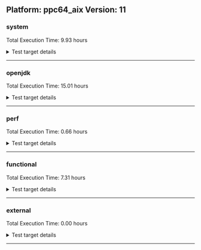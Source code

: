 ## Platform: ppc64_aix Version: 11 

###  system
 Total Execution Time:  9.93  hours
<details><summary>Test target details</summary>

| Test Name | Time |
| --- | --- |
| SharedClasses.SCM23.MultiThread_0 | 894995.00  ms|
| SharedClasses.SCM23.MultiThread_1 | 853295.00  ms|
| TestJlmRemoteThreadAuth_1 | 733417.00  ms|
| TestJlmRemoteThreadAuth_0 | 732847.00  ms|
| TestJlmRemoteThreadNoAuth_0 | 700142.00  ms|
| MiniMix_aot_5m_0 | 698600.00  ms|
| TestJlmRemoteThreadNoAuth_1 | 694260.00  ms|
| TestIBMJlmRemoteMemoryAuth_1 | 668631.00  ms|
| TestIBMJlmRemoteMemoryAuth_0 | 667518.00  ms|
| TestJlmRemoteMemoryAuth_1 | 662974.00  ms|
| TestJlmRemoteMemoryAuth_0 | 659648.00  ms|
| TestJlmRemoteClassAuth_1 | 656964.00  ms|
| SharedClasses.SCM23.MultiThreadMultiCL_1 | 656410.00  ms|
| TestJlmRemoteClassAuth_0 | 655278.00  ms|
| TestIBMJlmRemoteMemoryNoAuth_0 | 649961.00  ms|
| TestIBMJlmRemoteMemoryNoAuth_1 | 649443.00  ms|
| TestJlmRemoteMemoryNoAuth_1 | 645226.00  ms|
| TestJlmRemoteMemoryNoAuth_0 | 643840.00  ms|
| TestJlmRemoteClassNoAuth_1 | 642640.00  ms|
| TestJlmRemoteClassNoAuth_0 | 642417.00  ms|
| SharedClasses.SCM23.MultiCL_1 | 620976.00  ms|
| SharedClasses.SCM23.MultiCL_0 | 516251.00  ms|
| SharedClasses.SCM23.MultiThreadMultiCL_0 | 501489.00  ms|
| ObjectTreeLoadTest_5m_0 | 364973.00  ms|
| SC_Softmx_JitAot_0 | 359961.00  ms|
| SC_Softmx_JitAot_1 | 344905.00  ms|
| LangLoadTest_5m_1 | 327483.00  ms|
| HeapHogLoadTest_5m_0 | 324218.00  ms|
| MauveSingleInvocLoad_J9_5m_0 | 315432.00  ms|
| MauveMultiThrdLoad_5m_0 | 315336.00  ms|
| NioLoadTest_5m_1 | 315189.00  ms|
| DBBLoadTest_5m_0 | 314791.00  ms|
| DBBLoadTest_5m_1 | 314781.00  ms|
| MauveMultiThrdLoad_5m_1 | 314726.00  ms|
| NioLoadTest_5m_0 | 314110.00  ms|
| MauveSingleThrdLoad_J9_5m_1 | 313708.00  ms|
| MauveSingleThrdLoad_J9_5m_0 | 313675.00  ms|
| MauveSingleInvocLoad_J9_5m_1 | 313264.00  ms|
| LambdaLoadTest_J9_5m_0 | 309363.00  ms|
| LambdaLoadTest_J9_5m_1 | 309256.00  ms|
| DaaLoadTest_daa1_5m_0 | 308701.00  ms|
| LambdaLoadTest_CS_5m_0 | 308484.00  ms|
| DaaLoadTest_daa1_5m_1 | 307819.00  ms|
| DaaLoadTest_all_5m_0 | 307774.00  ms|
| MauveSingleInvocLoad_HS_5m_0 | 307440.00  ms|
| LambdaLoadTest_HS_5m_1 | 307416.00  ms|
| MauveSingleThrdLoad_HS_5m_1 | 307388.00  ms|
| MauveSingleThrdLoad_HS_5m_0 | 307229.00  ms|
| DaaLoadTest_all_CS_5m_0 | 307226.00  ms|
| MauveSingleInvocLoad_HS_5m_1 | 307212.00  ms|
| DaaLoadTest_daa1_CS_5m_0 | 307088.00  ms|
| MathLoadTest_all_CS_5m_0 | 307002.00  ms|
| DaaLoadTest_daa2_5m_0 | 307002.00  ms|
| DaaLoadTest_all_5m_1 | 306670.00  ms|
| ClassLoadingTest_CS_5m_0 | 306567.00  ms|
| DaaLoadTest_daa3_5m_0 | 306477.00  ms|
| HeapHogLoadTest_5m_1 | 306409.00  ms|
| MathLoadTest_bigdecimal_CS_5m_0 | 306393.00  ms|
| LangLoadTest_5m_0 | 306302.00  ms|
| DaaLoadTest_daa2_CS_5m_0 | 306278.00  ms|
| DaaLoadTest_daa3_CS_5m_0 | 306242.00  ms|
| ObjectTreeLoadTest_5m_1 | 306132.00  ms|
| DaaLoadTest_daa2_5m_1 | 306111.00  ms|
| MathLoadTest_all_5m_1 | 305917.00  ms|
| MathLoadTest_autosimd_CS_5m_0 | 305770.00  ms|
| DaaLoadTest_daa3_5m_1 | 305709.00  ms|
| LambdaLoadTest_HS_5m_0 | 305466.00  ms|
| ClassLoadingTest_5m_1 | 305422.00  ms|
| MathLoadTest_bigdecimal_5m_1 | 305298.00  ms|
| MathLoadTest_all_5m_0 | 305184.00  ms|
| MathLoadTest_autosimd_5m_1 | 305105.00  ms|
| UtilLoadTest_5m_1 | 305060.00  ms|
| MathLoadTest_bigdecimal_5m_0 | 304946.00  ms|
| ClassLoadingTest_5m_0 | 304789.00  ms|
| UtilLoadTest_5m_0 | 304663.00  ms|
| MathLoadTest_autosimd_5m_0 | 304499.00  ms|
| HCRLateAttachWorkload_previewEnabled_0 | 268848.00  ms|
| HCRLateAttachWorkload_previewEnabled_1 | 267926.00  ms|
| SharedClasses.SCM01.SingleCL_0 | 177470.00  ms|
| MiniMix_5m_1 | 159711.00  ms|
| MiniMix_5m_0 | 159683.00  ms|
| ConcurrentLoadTest_5m_1 | 159185.00  ms|
| ConcurrentLoadTest_5m_0 | 159147.00  ms|
| TestJlmRemoteNotifierProxyAuth_1 | 145701.00  ms|
| TestJlmRemoteNotifierProxyAuth_0 | 145358.00  ms|
| SharedClasses.SCM01.MultiCL_0 | 135953.00  ms|
| SharedClasses.SCM01.MultiCL_1 | 132496.00  ms|
| SharedClassesAPI_1 | 103376.00  ms|
| SharedClassesAPI_0 | 97878.00  ms|
| SharedClasses.SCM01.MultiThreadMultiCL_1 | 78027.00  ms|
| SharedClasses.SCM01.MultiThreadMultiCL_0 | 76449.00  ms|
| CLLoad_1 | 57675.00  ms|
| CLLoad_0 | 56884.00  ms|
| TestIBMJlmRemoteClassAuth_1 | 50577.00  ms|
| TestIBMJlmRemoteClassAuth_0 | 50330.00  ms|
| SC_Softmx_UpDown_1 | 46154.00  ms|
| SC_Softmx_UpDown_0 | 46110.00  ms|
| TestIBMJlmRemoteClassNoAuth_1 | 39909.00  ms|
| TestIBMJlmRemoteClassNoAuth_0 | 39360.00  ms|
| SharedClasses.SCM01.MultiThread_0 | 38509.00  ms|
| SC_Softmx_Increase_1 | 38355.00  ms|
| SharedClasses.SCM01.MultiThread_1 | 38166.00  ms|
| SC_Softmx_Increase_0 | 38042.00  ms|
| ParallelStreamsLoadTest_J9_0 | 37827.00  ms|
| LockingLoadTest_1 | 35240.00  ms|
| LockingLoadTest_0 | 35059.00  ms|
| ParallelStreamsLoadTest_CS_0 | 34152.00  ms|
| SharedClasses.SCM23.SingleCL_1 | 32612.00  ms|
| SharedClasses.SCM23.SingleCL_0 | 32024.00  ms|
| TestJlmLocal_0 | 31069.00  ms|
| TestJlmLocal_1 | 30580.00  ms|
| ParallelStreamsLoadTest_J9_1 | 29369.00  ms|
| SharedClassesWorkload_0 | 23728.00  ms|
| SharedClasses.SCM01.SingleCL_1 | 23387.00  ms|
| SharedClassesWorkload_1 | 23341.00  ms|
| ParallelStreamsLoadTest_HS_1 | 23332.00  ms|
| Jlink_ReqMod_1 | 23326.00  ms|
| Jlink_ReqMod_0 | 22578.00  ms|
| ParallelStreamsLoadTest_HS_0 | 21721.00  ms|
| Jlink_AddMLimitM_1 | 19306.00  ms|
| Jlink_GenOpt_0 | 18742.00  ms|
| Jlink_GenOpt_1 | 18528.00  ms|
| Jlink_AddMLimitM_0 | 17827.00  ms|
| PatModImg_Adv_1 | 13700.00  ms|
| PatModImg_AppMod_1 | 13516.00  ms|
| UpgModPath_JarImg_1 | 13463.00  ms|
| PatModImg_PlatMod_1 | 13383.00  ms|
| PatModImg_Unex_1 | 13317.00  ms|
| UpgModPath_Jar_1 | 13119.00  ms|
| PatModImg_Adv_0 | 12871.00  ms|
| PatModImg_Unex_0 | 12498.00  ms|
| UpgModPath_JarImg_0 | 12455.00  ms|
| UpgModPath_ExpImg_1 | 12296.00  ms|
| UpgModPath_Exp_1 | 12279.00  ms|
| PatModImg_PlatMod_0 | 12278.00  ms|
| PatModImg_AppMod_0 | 12207.00  ms|
| UpgModPath_Jar_0 | 11632.00  ms|
| UpgModPath_ExpImg_0 | 11621.00  ms|
| CpMpJlink_1 | 11545.00  ms|
| CLTestImg_0 | 11408.00  ms|
| UpgModPath_Exp_0 | 11084.00  ms|
| CLTestImg_1 | 10909.00  ms|
| CpMpJlink_0 | 9986.00  ms|
| jcstress_SampleTestBench_0 | 7814.00  ms|
| LayersTest_1 | 7307.00  ms|
| LayersTest_0 | 6428.00  ms|
| AutoMod2_1 | 5603.00  ms|
| AutoMod_Impl3_1 | 5562.00  ms|
| CpMpModJar_1 | 5347.00  ms|
| AutoMod_Impl2_1 | 5305.00  ms|
| InternalAPIs_1 | 5235.00  ms|
| AutoMod_Impl1_0 | 5193.00  ms|
| AutoMod1_1 | 5167.00  ms|
| AutoMod2_0 | 5165.00  ms|
| AutoMod_Impl1_1 | 5158.00  ms|
| PatMod_Adv_1 | 5083.00  ms|
| AutoMod1_0 | 5070.00  ms|
| InternalAPIs_0 | 5056.00  ms|
| AutoMod_Impl2_0 | 5025.00  ms|
| AutoMod_Impl3_0 | 5021.00  ms|
| PatMod_Adv_0 | 4996.00  ms|
| PatMod_PlatMod_1 | 4934.00  ms|
| TestIBMJlmLocal_0 | 4801.00  ms|
| CpMpModJar_0 | 4780.00  ms|
| PatMod_Unex_1 | 4723.00  ms|
| PatMod_AppMod_1 | 4674.00  ms|
| PatMod_Unex_0 | 4598.00  ms|
| PatMod_AppMod_0 | 4582.00  ms|
| PatMod_PlatMod_0 | 4542.00  ms|
| SLTest_1 | 4202.00  ms|
| SLTest_0 | 4195.00  ms|
| TestIBMJlmLocal_1 | 4096.00  ms|
| CpMp_CpMp_0 | 3459.00  ms|
| CpMpModJar2_1 | 3392.00  ms|
| CpMpModJar2_0 | 3381.00  ms|
| CLTest_1 | 3355.00  ms|
| CLTest_0 | 3350.00  ms|
| CpMpModJar3_1 | 3349.00  ms|
| CpMpModJar3_0 | 3346.00  ms|
| CpMp_CpMp_1 | 3323.00  ms|
| CpMp3_1 | 3315.00  ms|
| CpMp_MP_1 | 3294.00  ms|
| CpMp2_1 | 3266.00  ms|
| CpMp3_0 | 3220.00  ms|
| CpMp_MP_0 | 3202.00  ms|
| CpMp2_0 | 3163.00  ms|
| MachineInfo_0 | 1054.00  ms|
| CLStressCRI_1 | 41.00  ms|
| CLStressLayers_1 | 41.00  ms|
| CLStressCRI_2 | 41.00  ms|
| OAuthTest_0 | 41.00  ms|
| CLStressLayers_2 | 40.00  ms|
| CLStressLayers_0 | 40.00  ms|
| CLStressCRI_0 | 40.00  ms|
| MauveMultiThrdLoad_CS_5m_0 | 40.00  ms|
| MauveSingleThrdLoad_CS_5m_0 | 39.00  ms|
| MauveSingleInvocLoad_CS_5m_0 | 39.00  ms|
| JdiTest_2 | 39.00  ms|
| JdiTest_1 | 39.00  ms|
| JdiTest_0 | 39.00  ms|
| ExplMod_0 | 38.00  ms|
| ExplMod_1 | 38.00  ms|
| ExplMod_2 | 38.00  ms|
| ConcurrentLoadTest_5m_2 | 35.00  ms|
| MiniMix_5m_2 | 33.00  ms|
| NioLoadTest_5m_2 | 30.00  ms|
| MauveSingleThrdLoad_HS_5m_2 | 29.00  ms|
| DBBLoadTest_5m_2 | 29.00  ms|
| LayersTest_2 | 29.00  ms|
| CLLoad_2 | 29.00  ms|
| MauveSingleInvocLoad_HS_5m_2 | 29.00  ms|
| LambdaLoadTest_HS_5m_2 | 29.00  ms|
| TestJlmRemoteNotifierProxyAuth_2 | 29.00  ms|
| TestJlmRemoteThreadNoAuth_2 | 28.00  ms|
| TestJlmRemoteClassNoAuth_2 | 28.00  ms|
| MauveMultiThrdLoad_5m_2 | 28.00  ms|
| TestJlmRemoteThreadAuth_2 | 28.00  ms|
| TestJlmRemoteMemoryNoAuth_2 | 28.00  ms|
| HCRLateAttachWorkload_previewEnabled_2 | 28.00  ms|
| TestJlmRemoteClassAuth_2 | 28.00  ms|
| MathLoadTest_all_5m_2 | 28.00  ms|
| TestJlmRemoteMemoryAuth_2 | 28.00  ms|
| CLTestImg_2 | 28.00  ms|
| MathLoadTest_autosimd_5m_2 | 28.00  ms|
| CpMpJlink_2 | 28.00  ms|
| ClassLoadingTest_5m_2 | 27.00  ms|
| TestJlmLocal_2 | 27.00  ms|
| Jlink_GenOpt_2 | 27.00  ms|
| Jlink_ReqMod_2 | 27.00  ms|
| ParallelStreamsLoadTest_HS_2 | 27.00  ms|
| MathLoadTest_bigdecimal_5m_2 | 27.00  ms|
| SC_Softmx_JitAot_Linux_0 | 27.00  ms|
| UpgModPath_ExpImg_2 | 27.00  ms|
| PatModImg_AppMod_2 | 27.00  ms|
| LangLoadTest_5m_2 | 27.00  ms|
| PatModImg_PlatMod_2 | 27.00  ms|
| SC_Softmx_JitAot_Linux_1 | 27.00  ms|
| UpgModPath_JarImg_2 | 27.00  ms|
| UpgModPath_Jar_2 | 27.00  ms|
| UpgModPath_Exp_2 | 27.00  ms|
| Jlink_AddMLimitM_2 | 27.00  ms|
| PatModImg_Adv_2 | 27.00  ms|
| PatModImg_Unex_2 | 27.00  ms|
| CLTest_2 | 27.00  ms|
| PatMod_Unex_2 | 27.00  ms|
| LockingLoadTest_2 | 27.00  ms|
| CpMp3_2 | 27.00  ms|
| CpMpModJar_2 | 27.00  ms|
| AutoMod_Impl2_2 | 27.00  ms|
| AutoMod2_2 | 27.00  ms|
| CpMp_MP_2 | 27.00  ms|
| PatMod_Adv_2 | 27.00  ms|
| PatMod_AppMod_2 | 27.00  ms|
| UtilLoadTest_5m_2 | 27.00  ms|
| CpMp_CpMp_2 | 27.00  ms|
| CpMpModJar2_2 | 27.00  ms|
| InternalAPIs_2 | 27.00  ms|
| CpMpModJar3_2 | 26.00  ms|
| CpMp2_2 | 26.00  ms|
| SLTest_2 | 26.00  ms|
| PatMod_PlatMod_2 | 26.00  ms|
| AutoMod_Impl1_2 | 26.00  ms|
| AutoMod_Impl3_2 | 26.00  ms|
| AutoMod1_2 | 26.00  ms|
</details>

---

###  openjdk
 Total Execution Time:  15.01  hours
<details><summary>Test target details</summary>

| Test Name | Time |
| --- | --- |
| jdk_net_0 | 4380571.00  ms|
| jdk_security3_0 | 4142614.00  ms|
| jdk_security3_1 | 4112943.00  ms|
| jvm_compiler_0 | 3858571.00  ms|
| jdk_net_1 | 3673548.00  ms|
| jvm_compiler_1 | 3239347.00  ms|
| jdk_nio_0 | 2589317.00  ms|
| jdk_nio_1 | 2379159.00  ms|
| jdk_lang_1 | 2252113.00  ms|
| jdk_lang_0 | 2224857.00  ms|
| jdk_util_0 | 2122208.00  ms|
| jdk_util_1 | 2118823.00  ms|
| jdk_rmi_0 | 1469802.00  ms|
| jdk_rmi_1 | 1312399.00  ms|
| jdk_tools_0 | 954260.00  ms|
| jdk_security4_0 | 856656.00  ms|
| jdk_security4_1 | 757307.00  ms|
| jdk_jdi_0 | 653481.00  ms|
| jdk_security1_0 | 651905.00  ms|
| jdk_tools_1 | 601317.00  ms|
| jdk_security1_1 | 591391.00  ms|
| jdk_jmx_0 | 558259.00  ms|
| jdk_jdi_1 | 533590.00  ms|
| jdk_other_0 | 528216.00  ms|
| jdk_other_1 | 477793.00  ms|
| jdk_beans_0 | 466327.00  ms|
| jdk_jmx_1 | 463265.00  ms|
| jdk_imageio_0 | 428006.00  ms|
| jdk_beans_1 | 404493.00  ms|
| jdk_io_0 | 391029.00  ms|
| jdk_imageio_1 | 386593.00  ms|
| jdk_io_1 | 351065.00  ms|
| hotspot_custom_0 | 335518.00  ms|
| hotspot_custom_1 | 334102.00  ms|
| jdk_security2_0 | 322789.00  ms|
| jdk11_tier1_pack200_0 | 289898.00  ms|
| jdk11_tier1_pack200_1 | 289357.00  ms|
| jdk_security2_1 | 279044.00  ms|
| jdk_text_0 | 212019.00  ms|
| jdk_management_0 | 188486.00  ms|
| jdk_text_1 | 187310.00  ms|
| jdk_instrument_0 | 154479.00  ms|
| jdk_management_1 | 150527.00  ms|
| jdk_time_0 | 124173.00  ms|
| jdk_instrument_1 | 120498.00  ms|
| jdk_time_1 | 101808.00  ms|
| jdk11_tier1_cipher_1 | 101594.00  ms|
| jdk11_tier1_cipher_0 | 99529.00  ms|
| jdk_math_1 | 95195.00  ms|
| jdk_math_0 | 94333.00  ms|
| jdk_custom_0 | 53106.00  ms|
| jdk_security_infra_0 | 50687.00  ms|
| jdk_custom_1 | 49778.00  ms|
| jdk11_tier1_buffer_0 | 49023.00  ms|
| jdk11_tier1_buffer_1 | 48758.00  ms|
| runtime_nestmate_0 | 47901.00  ms|
| jdk_security_infra_1 | 42200.00  ms|
| runtime_nestmate_1 | 39272.00  ms|
| build_0 | 27451.00  ms|
| jdk_native_sanity_0 | 23159.00  ms|
| jvm_native_sanity_0 | 23113.00  ms|
| jdk_native_sanity_1 | 20311.00  ms|
| jdk11_tier1_iso8859_1 | 19976.00  ms|
| jdk11_tier1_iso8859_0 | 19746.00  ms|
| jvm_native_sanity_1 | 19195.00  ms|
| jdk_build_0 | 14631.00  ms|
| jdk_build_1 | 13877.00  ms|
| jdk_svc_sanity_1 | 13535.00  ms|
| jdk_svc_sanity_0 | 13208.00  ms|
| langtools_custom_1 | 12826.00  ms|
| langtools_custom_0 | 12023.00  ms|
| jdk_jfr_0 | 2775.00  ms|
| jdk_jfc_demo_2 | 128.00  ms|
| jfc_demo_1 | 45.00  ms|
| jfc_demo_0 | 45.00  ms|
| jfc_demo_2 | 44.00  ms|
| jdk_2d_0 | 44.00  ms|
| jdk_awt_0 | 43.00  ms|
| jdk_client_sanity_1 | 42.00  ms|
| jdk_2d_2 | 42.00  ms|
| jdk_awt_2 | 42.00  ms|
| jdk_jfc_demo_0 | 42.00  ms|
| jdk_awt_1 | 42.00  ms|
| jdk_client_sanity_0 | 41.00  ms|
| jdk_client_sanity_2 | 41.00  ms|
| jdk_2d_1 | 41.00  ms|
| jdk_jfc_demo_1 | 41.00  ms|
| jdk_swing_0 | 40.00  ms|
| jdk_swing_2 | 39.00  ms|
| jdk_sound_1 | 39.00  ms|
| jdk_sound_2 | 38.00  ms|
| jdk_swing_1 | 38.00  ms|
| jdk_sound_0 | 38.00  ms|
| jdk_jfr_2 | 38.00  ms|
| jdk_jfr_1 | 37.00  ms|
| jvm_compiler_2 | 32.00  ms|
| jvm_native_sanity_2 | 32.00  ms|
| jdk_beans_2 | 32.00  ms|
| jdk_management_2 | 32.00  ms|
| jdk_net_2 | 32.00  ms|
| jdk_svc_sanity_2 | 31.00  ms|
| jdk_time_2 | 31.00  ms|
| jdk_build_2 | 31.00  ms|
| jdk_jdi_2 | 31.00  ms|
| runtime_nestmate_2 | 31.00  ms|
| jdk_instrument_2 | 31.00  ms|
| jdk_jmx_2 | 30.00  ms|
| jdk_tools_2 | 30.00  ms|
| build_2 | 30.00  ms|
| build_1 | 30.00  ms|
| jdk_security3_2 | 29.00  ms|
| jdk_custom_2 | 28.00  ms|
| jdk_security1_2 | 28.00  ms|
| hotspot_custom_2 | 28.00  ms|
| jdk_other_2 | 28.00  ms|
| jdk11_tier1_cipher_2 | 28.00  ms|
| langtools_custom_2 | 28.00  ms|
| jdk_security_infra_2 | 27.00  ms|
| jdk_imageio_2 | 27.00  ms|
| jdk_io_2 | 27.00  ms|
| jdk_native_sanity_2 | 27.00  ms|
| jdk_rmi_2 | 27.00  ms|
| jdk_security2_2 | 27.00  ms|
| jdk_security4_2 | 27.00  ms|
| jdk_text_2 | 27.00  ms|
| jdk_nio_2 | 27.00  ms|
| jdk11_tier1_pack200_2 | 26.00  ms|
| jdk_util_2 | 26.00  ms|
| jdk_lang_native_win_1 | 26.00  ms|
| jdk_lang_2 | 26.00  ms|
| jdk_lang_native_win_2 | 26.00  ms|
| jdk11_tier1_iso8859_2 | 26.00  ms|
| jdk_lang_native_win_0 | 26.00  ms|
| jdk11_tier1_buffer_2 | 26.00  ms|
| jdk_math_2 | 26.00  ms|
</details>

---

###  perf
 Total Execution Time:  0.66  hours
<details><summary>Test target details</summary>

| Test Name | Time |
| --- | --- |
| renaissance-movie-lens_0 | 454104.00  ms|
| renaissance-philosophers_0 | 320783.00  ms|
| renaissance-future-genetic_0 | 247556.00  ms|
| renaissance-als_0 | 202085.00  ms|
| renaissance-chi-square_0 | 189432.00  ms|
| renaissance-gauss-mix_0 | 160757.00  ms|
| renaissance-finagle-http_0 | 147671.00  ms|
| renaissance-mnemonics_0 | 133872.00  ms|
| renaissance-dec-tree_0 | 114975.00  ms|
| renaissance-par-mnemonics_0 | 112751.00  ms|
| renaissance-fj-kmeans_0 | 105769.00  ms|
| renaissance-log-regression_0 | 71493.00  ms|
| renaissance-scala-kmeans_0 | 28695.00  ms|
| dacapo-jython_0 | 22918.00  ms|
| dacapo-h2_0 | 21902.00  ms|
| dacapo-avrora_0 | 8729.00  ms|
| dacapo-pmd_0 | 4642.00  ms|
| dacapo-sunflow_0 | 4348.00  ms|
| dacapo-fop_0 | 4144.00  ms|
| dacapo-luindex_0 | 3736.00  ms|
| dacapo-xalan_0 | 3004.00  ms|
| renaissance-db-shootout_0 | 39.00  ms|
| dacapo-tomcat_0 | 39.00  ms|
| renaissance-naive-bayes_0 | 39.00  ms|
| dacapo-lusearch-fix_0 | 39.00  ms|
| renaissance-akka-uct_0 | 39.00  ms|
| renaissance-finagle-chirper_0 | 39.00  ms|
| IdleMicrobenchmark_J9_0 | 27.00  ms|
| IdleMicrobenchmark_HS_0 | 27.00  ms|
</details>

---

###  functional
 Total Execution Time:  7.31  hours
<details><summary>Test target details</summary>

| Test Name | Time |
| --- | --- |
| cmdLineTester_vmRuntimeState_0 | 1457214.00  ms|
| cmdLineTester_jvmtitests_hcr_openi9_none_SCC_3 | 1040591.00  ms|
| jit_hw_0 | 755857.00  ms|
| testSCCacheManagement_0 | 742007.00  ms|
| StringPeepholeTest_0 | 736739.00  ms|
| testSoftMxDisclaimMemory_LP64k_3 | 482692.00  ms|
| jit_jar_0 | 460566.00  ms|
| jsr292Test_JitCount0_0 | 452075.00  ms|
| testDefaultDisclaimMemory_3 | 448246.00  ms|
| testSoftMxDisclaimMemory_3 | 443886.00  ms|
| cmdLineTester_jvmtitests_hcr_3 | 349333.00  ms|
| threadMXBeanTestSuite2_1 | 349044.00  ms|
| threadMXBeanTestSuite2_2 | 348753.00  ms|
| threadMXBeanTestSuite2_0 | 348025.00  ms|
| threadMXBeanTestSuite2_3 | 347769.00  ms|
| cmdLineTester_GCRegressionTests_3 | 265168.00  ms|
| cmdLineTester_GCRegressionTests_2 | 263349.00  ms|
| cmdLineTester_GCRegressionTests_0 | 261423.00  ms|
| cmdLineTester_GCRegressionTests_1 | 260694.00  ms|
| cmdLineTester_jvmtitests_hcr_OSRG_nongold_3 | 223278.00  ms|
| cmdLineTester_jvmtitests_hcr_OSRG_nongold_1 | 220919.00  ms|
| cmdLineTester_jvmtitests_hcr_OSRG_nongold_4 | 219805.00  ms|
| testOpenJ9DiagnosticsMXBean_0 | 207426.00  ms|
| J9vmTest_1 | 207087.00  ms|
| J9vmTest_2 | 207057.00  ms|
| J9vmTest_4 | 201267.00  ms|
| J9vmTest_3 | 197860.00  ms|
| J9vmTest_5 | 192921.00  ms|
| J9vmTest_0 | 191756.00  ms|
| cmdLineTester_modularityddrtests11_1 | 177867.00  ms|
| cmdLineTester_modularityddrtests11_0 | 171757.00  ms|
| SharedCPEntryInvokerTests_2 | 161783.00  ms|
| cmdLineTester_verbosetest_4 | 155580.00  ms|
| testRASAPI_0 | 153454.00  ms|
| jsr335tests_7 | 150240.00  ms|
| cmdLineTester_verbosetest_5 | 149127.00  ms|
| jit_tr_0 | 141971.00  ms|
| cmdLineTester_decompilationTests_0 | 135255.00  ms|
| jsr335tests_1 | 125060.00  ms|
| TestArrayCopy_0 | 124588.00  ms|
| TestArrayCopy_2 | 124573.00  ms|
| MBCS_Tests_charsets_0 | 124393.00  ms|
| TestArrayCopy_openj9_none_SCC_2 | 124308.00  ms|
| TestArrayCopy_openj9_none_SCC_0 | 124278.00  ms|
| TestArrayCopy_3 | 122353.00  ms|
| TestArrayCopy_1 | 122335.00  ms|
| TestArrayCopy_openj9_none_SCC_1 | 121904.00  ms|
| TestArrayCopy_openj9_none_SCC_3 | 121822.00  ms|
| cmdLineTester_verbosetest_1 | 118625.00  ms|
| memleaksTest_0 | 117987.00  ms|
| VmArgumentTests_0 | 117883.00  ms|
| jsr335tests_2 | 115522.00  ms|
| testSoftMxDisclaimMemory_LP64k_1 | 110192.00  ms|
| cmdLineTester_verbosetest_2 | 110069.00  ms|
| cmdLineTester_verbosetest_6 | 108303.00  ms|
| jsr335tests_4 | 103978.00  ms|
| cmdLineTester_shrcdbgddrext_1 | 101665.00  ms|
| cmdLineTester_verbosetest_0 | 101274.00  ms|
| cmdLineTester_verbosetest_3 | 100856.00  ms|
| cmdLineTester_jvmtitests_hcr_OSRG_nongold_2 | 96049.00  ms|
| cmdLineTester_jvmtitests_hcr_OSRG_nongold_0 | 95900.00  ms|
| TestJcmd_0 | 95696.00  ms|
| cmdLineTester_shrcdbgddrext_0 | 94732.00  ms|
| cmdLineTester_decompilationTests_1 | 93898.00  ms|
| cmdLineTester_fieldwatchtests_0 | 90197.00  ms|
| jsr335tests_3 | 85994.00  ms|
| cmdLineTester_pltest_aix_0 | 85774.00  ms|
| cmdLineTester_jvmtitests_5 | 81884.00  ms|
| jsr335tests_0 | 81369.00  ms|
| cmdLineTester_jvmtitests_4 | 81205.00  ms|
| gc_rwlocktest_0 | 80206.00  ms|
| cmdLineTester_classesdbgddrext_0 | 77407.00  ms|
| cmdLineTester_classesdbgddrext_aix_0 | 76621.00  ms|
| jsr335tests_5 | 74238.00  ms|
| cmdLineTester_classesdbgddrext_aix_1 | 74171.00  ms|
| cmdLineTester_classesdbgddrext_1 | 73611.00  ms|
| SCURLClassLoaderNPTests_0 | 72133.00  ms|
| SCURLClassLoaderNPTests_1 | 71881.00  ms|
| SCURLClassLoaderTests_1 | 71671.00  ms|
| SCURLClassLoaderTests_0 | 70945.00  ms|
| testOSMXBeanLocal_0 | 68924.00  ms|
| TestAttachAPI_0 | 68128.00  ms|
| testOSMXBeanLocal_1 | 67862.00  ms|
| cmdLineTester_jython_1 | 67720.00  ms|
| cmdLineTester_jython_4 | 67219.00  ms|
| cmdLineTester_jvmtitests_2 | 65184.00  ms|
| testOSMXBeanRemote_0 | 64696.00  ms|
| testGuestOSMXBeanRemote_0 | 64684.00  ms|
| cmdLineTester_jvmtitests_debug_openj9_none_SCC_4 | 64441.00  ms|
| cmdLineTester_jvmtitests_1 | 64119.00  ms|
| testOSMXBeanRemote_1 | 63651.00  ms|
| testGuestOSMXBeanRemote_1 | 63293.00  ms|
| cmdLineTester_jvmtitests_8 | 63152.00  ms|
| regressionBucketDefault_1 | 62510.00  ms|
| regressionBucketDefault_0 | 62498.00  ms|
| cmdLineTester_jvmtitests_debug_openj9_none_SCC_5 | 62429.00  ms|
| cmdLineTester_jvmtitests_0 | 62429.00  ms|
| cmdLineTester_jvmtitests_debug_openj9_none_SCC_7 | 62338.00  ms|
| openj9_jsr292Test_JitCount0_0 | 61404.00  ms|
| cmdLineTester_jvmtitests_debug_openj9_none_SCC_10 | 61310.00  ms|
| cmdLineTester_jvmtitests_debug_openj9_none_SCC_6 | 61231.00  ms|
| cmdLineTester_jvmtitests_debug_openj9_none_SCC_1 | 60222.00  ms|
| cmdLineTester_jvmtitests_7 | 60085.00  ms|
| cmdLineTester_jvmtitests_debug_openj9_none_SCC_8 | 60014.00  ms|
| cmdLineTester_jvmtitests_debug_openj9_none_SCC_3 | 59606.00  ms|
| cmdLineTester_jvmtitests_debug_openj9_none_SCC_11 | 59573.00  ms|
| cmdLineTester_jvmtitests_6 | 59327.00  ms|
| cmdLineTester_loopReduction_0 | 57647.00  ms|
| cmdLineTest_J9test_common_0 | 57291.00  ms|
| cmdLineTester_jython_3 | 57160.00  ms|
| jsr292Test_Lookup_JitCount0_0 | 56538.00  ms|
| cmdLineTester_jython_6 | 56443.00  ms|
| JCL_Test_1 | 52680.00  ms|
| JCL_Test_2 | 52112.00  ms|
| JCL_Test_0 | 51374.00  ms|
| JCL_Test_none_SCC_1 | 50760.00  ms|
| JCL_Test_none_SCC_0 | 50063.00  ms|
| jsr335tests_none_SCC_1 | 50042.00  ms|
| cmdLineTester_XcheckJNI_0 | 48910.00  ms|
| jsr335tests_none_SCC_0 | 48855.00  ms|
| threadMXBeanTestSuite1_6 | 48309.00  ms|
| threadMXBeanTestSuite1_7 | 47700.00  ms|
| cmdLineTester_jvmtitests_debug_7 | 47685.00  ms|
| threadMXBeanTestSuite1_4 | 46227.00  ms|
| cmdLineTester_jvmtitests_debug_10 | 46143.00  ms|
| cmdLineTester_jvmtitests_debug_4 | 45648.00  ms|
| cmdLineTester_jvmtitests_debug_5 | 45646.00  ms|
| threadMXBeanTestSuite1_5 | 45266.00  ms|
| cmdLineTester_jvmtitests_debug_8 | 45244.00  ms|
| cmdLineTester_jvmtitests_debug_11 | 44968.00  ms|
| cmdLineTester_callsitedbgddrext_openj9_0 | 44344.00  ms|
| cmdLineTester_jvmtitests_debug_6 | 44095.00  ms|
| cmdLineTester_jvmtitests_debug_1 | 43729.00  ms|
| ThreadRegressionTests_3 | 43046.00  ms|
| ThreadRegressionTests_2 | 43018.00  ms|
| ThreadRegressionTests_0 | 42762.00  ms|
| ThreadRegressionTests_4 | 42677.00  ms|
| cmdLineTester_jvmtitests_debug_3 | 42579.00  ms|
| cmdLineTester_jvmtitests_hcr_openi9_none_SCC_6 | 38099.00  ms|
| cmdLineTester_jvmtitests_hcr_6 | 38085.00  ms|
| cmdLineTester_jvmtitests_hcr_openi9_none_SCC_7 | 38001.00  ms|
| cmdLineTester_jvmtitests_hcr_7 | 37930.00  ms|
| threadMXBeanTimedParkTest_2 | 36591.00  ms|
| cmdLineTester_SCURLHelperTests_90_0 | 36540.00  ms|
| cmdLineTester_SCURLHelperTests_90_1 | 36276.00  ms|
| threadMXBeanTimedParkTest_3 | 36188.00  ms|
| testDDRExt_Callsites_0 | 36149.00  ms|
| threadMXBeanTimedParkTest_1 | 36140.00  ms|
| threadMXBeanTimedParkTest_0 | 35937.00  ms|
| cmdLineTester_SCHelperCompatTests_unix_1 | 35532.00  ms|
| cmdLineTester_SCHelperCompatTests_unix_0 | 34532.00  ms|
| cmdLineTester_jvmtitests_hcr_0 | 34370.00  ms|
| cmdLineTester_jvmtitests_hcr_openi9_none_SCC_0 | 34174.00  ms|
| cmdLineTester_jvmtitests_hcr_4 | 32768.00  ms|
| jit_recognizedMethod_4 | 32711.00  ms|
| cmdLineTester_jython_5 | 32156.00  ms|
| cmdLineTester_fastClassHashTable_0 | 32150.00  ms|
| cmdLineTester_jvmtitests_hcr_openi9_none_SCC_4 | 32092.00  ms|
| cmdLineTester_jython_2 | 31886.00  ms|
| jit_vich_0 | 31754.00  ms|
| cmdLineTester_GCRegressionTests_Mode301_0 | 30832.00  ms|
| cmdLineTester_jvmtitests_hcr_openi9_none_SCC_8 | 30761.00  ms|
| cmdLineTester_jvmtitests_hcr_8 | 30744.00  ms|
| cmdLineTester_jvmtitests_hcr_openi9_none_SCC_9 | 30660.00  ms|
| cmdLineTester_jvmtitests_hcr_9 | 30576.00  ms|
| cmdLineTester_jvmtitests_hcr_2 | 30421.00  ms|
| cmdLineTester_jvmtitests_hcr_openi9_none_SCC_2 | 30364.00  ms|
| TestRefreshGCSpecialClassesCache_BCI_FAST_HCR_2 | 30364.00  ms|
| cmdLineTester_jvmtitests_hcr_openi9_none_SCC_10 | 30361.00  ms|
| cmdLineTester_jvmtitests_hcr_10 | 30359.00  ms|
| cmdLineTester_jvmtitests_hcr_1 | 30113.00  ms|
| cmdLineTester_jvmtitests_hcr_openi9_none_SCC_1 | 30069.00  ms|
| testSCCMLSnapshot_0 | 30046.00  ms|
| testSCCMLSnapshot_1 | 29603.00  ms|
| TestFlushReflectionCache_2 | 29598.00  ms|
| TestJps_0 | 28661.00  ms|
| TestRefreshGCSpecialClassesCache_BCI_EXTENDED_HCR_1 | 28167.00  ms|
| TestRefreshGCSpecialClassesCache_NOBCI_JIT_ON_0 | 28048.00  ms|
| testDDRExt_Class_0 | 28043.00  ms|
| threadMXBeanTestSuite1_2 | 26862.00  ms|
| threadMXBeanTestSuite1_1 | 26827.00  ms|
| threadMXBeanTestSuite1_3 | 26802.00  ms|
| threadMXBeanTestSuite1_0 | 26567.00  ms|
| testSCCMLTests3_0 | 26422.00  ms|
| testSCCMLTests2_1 | 26276.00  ms|
| cmdLineTester_decompilationTests_nongold_1 | 26174.00  ms|
| cmdLineTester_decompilationTests_nongold_2 | 26028.00  ms|
| testDDRExt_SharedClasses_0 | 25572.00  ms|
| testSCCMLTests3_1 | 25431.00  ms|
| TestFileLocking_0 | 24664.00  ms|
| shrtest_aix_1 | 24540.00  ms|
| testCompilerArguments_0 | 24490.00  ms|
| testSCCMLTests2_0 | 24312.00  ms|
| shrtest_aix_0 | 24158.00  ms|
| testJCMMXBeanRemote_0 | 24114.00  ms|
| testSCCMLTests1_openj9_0 | 24069.00  ms|
| testDDRExtJunit_FindExtThread_0 | 24028.00  ms|
| testDDRExtJunit_MonitorsAndDeadlock6_1 | 23968.00  ms|
| testSCCMLTests1_openj9_1 | 23820.00  ms|
| jit_jitt_2 | 23720.00  ms|
| testDDRExtJunit_MonitorsAndDeadlock1_1 | 23699.00  ms|
| cmdLineTester_GCCheck_2 | 23697.00  ms|
| testSoftMxDisclaimMemory_LP64k_2 | 23653.00  ms|
| testDDRExtJunit_MonitorsAndDeadlock3_1 | 23615.00  ms|
| testDDRExtJunit_MonitorsAndDeadlock4_1 | 23569.00  ms|
| jit_jitt_0 | 23499.00  ms|
| testDDRExtJunit_MonitorsAndDeadlock2_1 | 23470.00  ms|
| jit_jitt_1 | 23456.00  ms|
| jit_jitt_3 | 23376.00  ms|
| testDDRExt_General_0 | 23311.00  ms|
| jit_jitt_openj9_none_SCC_1 | 22997.00  ms|
| testSoftMxDisclaimMemory_2 | 22958.00  ms|
| jit_jitt_openj9_none_SCC_3 | 22919.00  ms|
| jit_jitt_openj9_none_SCC_2 | 22917.00  ms|
| testDefaultDisclaimMemory_2 | 22861.00  ms|
| testDDRExtJunit_MonitorsAndDeadlock5_1 | 22860.00  ms|
| jit_jitt_openj9_none_SCC_0 | 22801.00  ms|
| cmdLineTester_GCRotatingVerboseLogTests_2 | 22016.00  ms|
| cmdLineTester_GCRotatingVerboseLogTests_0 | 21994.00  ms|
| cmdLineTester_GCRotatingVerboseLogTests_3 | 21981.00  ms|
| cmdLineTester_GCRotatingVerboseLogTests_4 | 21914.00  ms|
| cmdLineTester_GCRotatingVerboseLogTests_1 | 21909.00  ms|
| fibTest_0 | 21841.00  ms|
| testDefaultDisclaimMemory_0 | 21687.00  ms|
| cmdLineTester_lockWordAlignment_Object_iii_0 | 21607.00  ms|
| cmdLineTester_lockWordAlignment_Object_ii_0 | 21478.00  ms|
| cmdLineTester_lockWordAlignment_Object_d_0 | 21393.00  ms|
| cmdLineTester_lockWordAlignment_Object_i_0 | 21330.00  ms|
| cmdLineTester_GCCheck_3 | 20736.00  ms|
| testSoftMxDisclaimMemory_0 | 20423.00  ms|
| testJCMMXBeanRemote_1 | 20374.00  ms|
| testSoftMxDisclaimMemory_LP64k_0 | 20295.00  ms|
| jit_jitt_array_5 | 20241.00  ms|
| testDefaultDisclaimMemory_1 | 20223.00  ms|
| cmdLineTester_decompilationTests_nongold_3 | 20025.00  ms|
| testDDRExt_JITExt_0 | 19874.00  ms|
| testDDRExtJunit_MonitorsAndDeadlock2_0 | 19723.00  ms|
| cmdLineTester_decompilationTests_nongold_0 | 19585.00  ms|
| testSCCMLTests6_0 | 19538.00  ms|
| testSCCMLTests6_1 | 19521.00  ms|
| testDDRExtJunit_MonitorsAndDeadlock1_0 | 19395.00  ms|
| testSCCMLTests5_0 | 19352.00  ms|
| jsr292_MethodHandleAPI_Test_JitCount1_0 | 19261.00  ms|
| testDDRExtJunit_MonitorsAndDeadlock6_0 | 19183.00  ms|
| testDDRExtJunit_CollisionResilientHashtable_0 | 19181.00  ms|
| testDDRExtJunit_MonitorsAndDeadlock3_0 | 19129.00  ms|
| testDDRExtJunit_MonitorsAndDeadlock4_0 | 19125.00  ms|
| testDDRExtJunit_MonitorsAndDeadlock5_0 | 18980.00  ms|
| jit_recognizedMethod_1 | 18955.00  ms|
| JCL_Test_JITHelpers_1 | 18893.00  ms|
| testSoftMxDisclaimMemory_1 | 18872.00  ms|
| StackWalkerTest_1 | 18503.00  ms|
| testSCCMLTests5_1 | 18157.00  ms|
| testDDRExtJunit_StackMap_0 | 18081.00  ms|
| VarHandleInvokerTest_1 | 17892.00  ms|
| CondyPrimitive_3 | 17890.00  ms|
| jit_hw_1 | 17846.00  ms|
| testSCCMLTests4_1 | 17828.00  ms|
| JCL_Test_JITHelpers_0 | 17472.00  ms|
| jsr292Test_JitCount0_SM_0 | 17449.00  ms|
| cmdLineTest_J9test_extended_0 | 17417.00  ms|
| testSCCMLSoftmx_0 | 17330.00  ms|
| jit_jitt_array_2 | 17144.00  ms|
| jit_jitt_array_6 | 17085.00  ms|
| jit_jitt_array_3 | 17084.00  ms|
| jit_jitt_array_0 | 17066.00  ms|
| jit_jitt_array_4 | 17033.00  ms|
| testSCCMLSoftmx_1 | 16825.00  ms|
| CondyPrimitive_2 | 16813.00  ms|
| SharedCPEntryInvokerTests_0 | 16714.00  ms|
| cmdLineTester_locales_0 | 16585.00  ms|
| testSCCMLTests4_0 | 16457.00  ms|
| jit_hw_2 | 16450.00  ms|
| testSoftMxLocal_LP64k_3 | 16434.00  ms|
| jsr292Test_1 | 15829.00  ms|
| cmdLineTester_GCCheckMetronome_0 | 15671.00  ms|
| jsr335tests_6 | 15652.00  ms|
| testSoftMxLocal_3 | 15649.00  ms|
| gcPolicyNogcOOMTest_0 | 15577.00  ms|
| jsr335tests_none_SCC_5 | 15499.00  ms|
| SharedCPEntryInvokerTests_1 | 15463.00  ms|
| jsr335tests_none_SCC_3 | 15145.00  ms|
| gcNotificationTest_Metronome_1 | 14975.00  ms|
| gcNotificationTest_Optthruput_1 | 14964.00  ms|
| jsr292Test_0 | 14896.00  ms|
| gcNotificationTest_GenCon_1 | 14859.00  ms|
| gcNotificationTest_Balanced_0 | 14816.00  ms|
| gcNotificationTest_Balanced_1 | 14806.00  ms|
| jsr335tests_none_SCC_4 | 14767.00  ms|
| gcNotificationTest_Optthruput_0 | 14757.00  ms|
| gcNotificationTest_OptAvgpause_1 | 14736.00  ms|
| gcNotificationTest_OptAvgpause_0 | 14725.00  ms|
| gcNotificationTest_Metronome_0 | 14708.00  ms|
| gcNotificationTest_GenCon_0 | 14679.00  ms|
| jsr335tests_none_SCC_2 | 14085.00  ms|
| cmdLineTester_GCCheck_0 | 13813.00  ms|
| testSoftMxLocal_2 | 13691.00  ms|
| testvmcheck_5 | 13499.00  ms|
| jsr335tests_none_SCC_7 | 13467.00  ms|
| jit_jitt_array_1 | 13359.00  ms|
| testvmcheck_1 | 13301.00  ms|
| stringConcatOptTest_1 | 13210.00  ms|
| testvmcheck_3 | 13150.00  ms|
| testvmcheck_2 | 13148.00  ms|
| stringConcatOptTest_0 | 13129.00  ms|
| jit_jitt_array_compress_2 | 13107.00  ms|
| testSoftMxLocal_LP64k_2 | 13034.00  ms|
| testvmcheck_6 | 13006.00  ms|
| testvmcheck_0 | 12843.00  ms|
| JCL_TEST_Java-Security_0 | 12810.00  ms|
| jit_recognizedMethod_3 | 12759.00  ms|
| testvmcheck_4 | 12666.00  ms|
| jit_recognizedMethod_2 | 12636.00  ms|
| cmdLineTester_verbosetest_11_0 | 12600.00  ms|
| testSoftMxLocal_0 | 12598.00  ms|
| cmdLineTester_GCCheck_1 | 12536.00  ms|
| UnsafeTests_0 | 12328.00  ms|
| testSoftMxLocal_1 | 12260.00  ms|
| JCL_Test_JITHelpers_3 | 12063.00  ms|
| testSoftMxLocal_LP64k_1 | 12063.00  ms|
| UnsafeTests_1 | 11995.00  ms|
| testSoftMxLocal_LP64k_0 | 11909.00  ms|
| jit_jitt_array_compress_3 | 11838.00  ms|
| jit_jitt_array_compress_1 | 11821.00  ms|
| jit_jitt_array_compress_0 | 11803.00  ms|
| JCL_Test_JITHelpers_2 | 11651.00  ms|
| testSoftMxNotDisclaimMemory_0 | 11638.00  ms|
| testSoftMxNotDisclaimMemory_1 | 11598.00  ms|
| Test_Math_Fma_1 | 11597.00  ms|
| testSoftMxNotDisclaimMemory_2 | 11591.00  ms|
| Test_StrictMath_Fma_1 | 11581.00  ms|
| cmdLineTester_test_0 | 11567.00  ms|
| AttachAPISanity_0 | 11553.00  ms|
| cmdLineTester_lockWordAlignment_Object_Standard_0 | 11166.00  ms|
| jniargtests_1 | 11134.00  ms|
| xlpTests_1 | 11090.00  ms|
| cmdLineTester_SCCommandLineOptionTests_1 | 10833.00  ms|
| jsr335tests_none_SCC_6 | 10730.00  ms|
| xlpCodeCacheTests_3 | 10697.00  ms|
| cmdLineTester_SCCommandLineOptionTests_0 | 10655.00  ms|
| xlpTests_0 | 10442.00  ms|
| UnsafeTests_2 | 10409.00  ms|
| SoftmxRASTest1_3 | 10264.00  ms|
| xlpCodeCacheTests_1 | 10172.00  ms|
| SoftmxRASTest2_3 | 9906.00  ms|
| MBCS_Tests_annotation_Zh_TW_aix_0 | 9678.00  ms|
| MBCS_Tests_annotation_Zh_CN_aix_0 | 9574.00  ms|
| MBCS_Tests_annotation_ja_JP_aix_0 | 9572.00  ms|
| MBCS_Tests_codepoint_aix_0 | 9547.00  ms|
| MBCS_Tests_annotation_ZH_TW_aix_0 | 9521.00  ms|
| MBCS_Tests_annotation_ko_KR_aix_0 | 9470.00  ms|
| MBCS_Tests_annotation_Ja_JP_aix_0 | 9459.00  ms|
| MBCS_Tests_annotation_KO_KR_aix_0 | 9432.00  ms|
| CondyPrimitive_1 | 9356.00  ms|
| testSCCMLAotMethodOperation_1 | 9341.00  ms|
| MBCS_Tests_annotation_ZH_CN_aix_0 | 9280.00  ms|
| MBCS_Tests_annotation_zh_CN_aix_0 | 9189.00  ms|
| MBCS_Tests_annotation_zh_TW_aix_0 | 9187.00  ms|
| MBCS_Tests_annotation_JA_JP_aix_0 | 9104.00  ms|
| xlpCodeCacheTests_2 | 9028.00  ms|
| JLM_Tests_interface_0 | 8947.00  ms|
| JLM_Tests_interface_1 | 8939.00  ms|
| testSCCMLAotMethodOperation_0 | 8793.00  ms|
| xlpCodeCacheTests_0 | 8700.00  ms|
| jniargtests_2 | 8525.00  ms|
| jsr335_interfacePrivateMethod_0 | 7926.00  ms|
| cmdLineTester_DataHelperTests_0 | 7754.00  ms|
| pthreadDestructor_1 | 7709.00  ms|
| TestJstack_0 | 7669.00  ms|
| cmdLineTester_DataHelperTests_1 | 7607.00  ms|
| MBCS_Tests_urlclassloader_Ja_JP_aix_0 | 7568.00  ms|
| pthreadDestructor_0 | 7505.00  ms|
| MBCS_Tests_CLDR_11_Zh_TW_aix_0 | 7471.00  ms|
| testJCMMXBeanLocal_0 | 7301.00  ms|
| TestSunAttachClasses_0 | 7287.00  ms|
| MBCS_Tests_unicode_aix_0 | 7181.00  ms|
| MBCS_Tests_CLDR_11_zh_TW_aix_0 | 7086.00  ms|
| MBCS_Tests_CLDR_11_ZH_CN_aix_0 | 6994.00  ms|
| MBCS_Tests_urlclassloader_JA_JP_aix_0 | 6955.00  ms|
| finalizerTest_0 | 6895.00  ms|
| MBCS_Tests_CLDR_11_ZH_TW_aix_0 | 6842.00  ms|
| cmdLineTest_gpTest_0 | 6805.00  ms|
| MBCS_Tests_urlclassloader_ja_JP_aix_0 | 6787.00  ms|
| MBCS_Tests_CLDR_11_KO_KR_aix_0 | 6670.00  ms|
| MBCS_Tests_CLDR_11_Zh_CN_aix_0 | 6572.00  ms|
| MBCS_Tests_CLDR_11_zh_CN_aix_0 | 6547.00  ms|
| gcPolicyNogcTest_0 | 6542.00  ms|
| jit_recognizedMethod_0 | 6517.00  ms|
| gcPolicyNogcTest_1 | 6508.00  ms|
| MBCS_Tests_CLDR_11_ja_JP_aix_0 | 6503.00  ms|
| MBCS_Tests_CLDR_11_Ja_JP_aix_0 | 6494.00  ms|
| JCL_Test_SM_1 | 6479.00  ms|
| MBCS_Tests_CLDR_11_ko_KR_aix_0 | 6333.00  ms|
| MBCS_Tests_CLDR_11_JA_JP_aix_0 | 6241.00  ms|
| cmdLineTester_hangTest_0 | 6154.00  ms|
| TestManagementAgent_0 | 6152.00  ms|
| SoftmxRASTest1_0 | 6032.00  ms|
| JCL_Test_SM_none_SCC_1 | 5990.00  ms|
| TestJmap_0 | 5987.00  ms|
| cmdLineTester_xlogTests_0 | 5971.00  ms|
| JCL_Test_SM_2 | 5856.00  ms|
| CDSAdaptorTest_0 | 5764.00  ms|
| regressionFastresolve_mode150_0 | 5714.00  ms|
| MBCS_Tests_urlclassloader_ZH_TW_aix_0 | 5669.00  ms|
| JCL_Test_SM_0 | 5556.00  ms|
| regressionFastresolve_mode110_0 | 5532.00  ms|
| MBCS_Tests_urlclassloader_Zh_CN_aix_0 | 5476.00  ms|
| SIMDCommonedAddressTest_0 | 5444.00  ms|
| HashPerformance_0 | 5430.00  ms|
| BNDCHKSimplifyTest_0 | 5414.00  ms|
| cmdLineTester_StoreFilterTests_unix_0 | 5354.00  ms|
| TestJava9AttachAPI_0 | 5322.00  ms|
| SIMDOptTest_0 | 5291.00  ms|
| SeqLoadSimplificationTest_0 | 5266.00  ms|
| MBCS_Tests_urlclassloader_Zh_TW_aix_0 | 5243.00  ms|
| VarHandleInvokerTest_0 | 5236.00  ms|
| MBCS_Tests_urlclassloader_zh_CN_aix_0 | 5187.00  ms|
| MBCS_Tests_urlclassloader_ZH_CN_aix_0 | 5186.00  ms|
| SecurityTests_0 | 5167.00  ms|
| MBCS_Tests_urlclassloader_zh_TW_aix_0 | 5158.00  ms|
| jit_compareAndBranch_0 | 5112.00  ms|
| threadMXBeanTimersTest_1 | 5078.00  ms|
| threadMXBeanTimersTest_2 | 5057.00  ms|
| JCL_Test_SM_none_SCC_0 | 5025.00  ms|
| jsr292_MethodHandleAPI_Test_0 | 5010.00  ms|
| MBCS_Tests_coin_Zh_TW_aix_0 | 4970.00  ms|
| SoftmxRASTest2_0 | 4895.00  ms|
| threadMXBeanTimersTest_3 | 4884.00  ms|
| testJCMMXBeanLocal_1 | 4818.00  ms|
| MBCS_Tests_coin_zh_CN_aix_0 | 4813.00  ms|
| j9vmClassUnloading_1 | 4809.00  ms|
| MBCS_Tests_coin_ja_JP_aix_0 | 4803.00  ms|
| testSCCMLModularity_0 | 4800.00  ms|
| testSCCMLModularity_1 | 4800.00  ms|
| j9vmClassUnloading_4 | 4774.00  ms|
| MBCS_Tests_coin_ko_KR_aix_0 | 4761.00  ms|
| threadMXBeanTimersTest_0 | 4713.00  ms|
| MBCS_Tests_jdbc41_ja_JP_aix_0 | 4663.00  ms|
| MBCS_Tests_coin_zh_TW_aix_0 | 4609.00  ms|
| testContendedClassLoading_0 | 4606.00  ms|
| cmdLineTester_jython_0 | 4583.00  ms|
| j9vmClassUnloading_2 | 4574.00  ms|
| MBCS_Tests_coin_Zh_CN_aix_0 | 4563.00  ms|
| MBCS_Tests_jdbc41_ko_KR_aix_0 | 4525.00  ms|
| TestRefreshGCSpecialClassesCache_BCI_EXTENDED_HCR_0 | 4517.00  ms|
| MBCS_Tests_coin_Ja_JP_aix_0 | 4514.00  ms|
| j9vmClassUnloading_5 | 4508.00  ms|
| MBCS_Tests_coin_JA_JP_aix_0 | 4503.00  ms|
| j9vmClassUnloading_3 | 4494.00  ms|
| StackWalkerTest_0 | 4456.00  ms|
| MBCS_Tests_coin_ZH_TW_aix_0 | 4455.00  ms|
| j9vmClassUnloading_0 | 4429.00  ms|
| MBCS_Tests_coin_ZH_CN_aix_0 | 4416.00  ms|
| MBCS_Tests_coin_KO_KR_aix_0 | 4373.00  ms|
| MBCS_Tests_urlclassloader_KO_KR_aix_0 | 4301.00  ms|
| MBCS_Tests_jdbc41_zh_TW_aix_0 | 4279.00  ms|
| MBCS_Tests_urlclassloader_ko_KR_aix_0 | 4258.00  ms|
| SoftmxRASTest1_1 | 4240.00  ms|
| cmdLineTester_dscr_0 | 4212.00  ms|
| jsr335_interfaceStaticMethod_0 | 4181.00  ms|
| Test_StrictMath_Fma_0 | 4177.00  ms|
| Test_Math_Fma_0 | 4161.00  ms|
| MBCS_Tests_jdbc41_KO_KR_aix_0 | 4156.00  ms|
| floatSanityTests_0 | 4144.00  ms|
| testGuestOSMXBeanLocal_0 | 4140.00  ms|
| Nestmate_virtual_private_3 | 4140.00  ms|
| Nestmate_virtual_private_1 | 4125.00  ms|
| jsr292Test_Lookup_1 | 4118.00  ms|
| MBCS_Tests_jdbc41_Ja_JP_aix_0 | 4116.00  ms|
| SoftmxRASTest1_2 | 4084.00  ms|
| Nestmate_virtual_private_2 | 3979.00  ms|
| Nestmate_virtual_private_0 | 3974.00  ms|
| MBCS_Tests_jdbc41_ZH_CN_aix_0 | 3935.00  ms|
| floatSanityTests_2 | 3911.00  ms|
| floatSanityTests_1 | 3908.00  ms|
| MBCS_Tests_jdbc41_Zh_CN_aix_0 | 3900.00  ms|
| jit_ra_0 | 3857.00  ms|
| TestJstat_0 | 3801.00  ms|
| SoftmxRASTest2_1 | 3775.00  ms|
| memoryCategories_0 | 3772.00  ms|
| cmdLineTest_sigabrtHandlingTest_0 | 3727.00  ms|
| TestGCClassWithStaticRetransformInBalanced_0 | 3707.00  ms|
| TestFlushReflectionCache_1 | 3702.00  ms|
| MBCS_Tests_jdbc41_zh_CN_aix_0 | 3683.00  ms|
| VarHandle_0 | 3677.00  ms|
| MBCS_Tests_jdbc41_Zh_TW_aix_0 | 3653.00  ms|
| MBCS_Tests_jdbc41_ZH_TW_aix_0 | 3642.00  ms|
| cmdLineTester_J9securityTests_0 | 3637.00  ms|
| TestGCClassWithStaticRetransformInGencon_0 | 3613.00  ms|
| jsr292Test_Lookup_0 | 3604.00  ms|
| MBCS_Tests_jdbc41_JA_JP_aix_0 | 3584.00  ms|
| JCL_TEST_MathMethods_0 | 3572.00  ms|
| TestRefreshGCSpecialClassesCache_NOBCI_1 | 3548.00  ms|
| TestRefreshGCSpecialClassesCache_BCI_FAST_HCR_1 | 3510.00  ms|
| SoftmxRASTest2_2 | 3385.00  ms|
| testCpuUtilization_testMxBean_0 | 3374.00  ms|
| cmdLineTester_libpathTestRtf_0 | 3350.00  ms|
| cmdLineTester_ShareClassesSimpleSanity_0 | 3342.00  ms|
| HashConsistency_0 | 3332.00  ms|
| testCpuUtilization_testSingleCpuLoadObject_0 | 3324.00  ms|
| testSoftMxDisclaimMemory_GC_3 | 3302.00  ms|
| testSoftMxUserScenario_1 | 3269.00  ms|
| String_CompactStrings_0 | 3251.00  ms|
| cmdLineTester_reflectCache_0 | 3206.00  ms|
| TestAttachAPIEnabling_0 | 3204.00  ms|
| cmdLineTester_ShareClassesSimpleSanity_1 | 3193.00  ms|
| testClassLoadingDelegation_0 | 3158.00  ms|
| memoryMXBeanShutdownTest_0 | 3086.00  ms|
| JCL_Test_OutOfMemoryError_1 | 3066.00  ms|
| cmdLineTester_bootStrapStaticVerify_0 | 3039.00  ms|
| jsr335_interfacePrivateMethod_1 | 2939.00  ms|
| JLM_Tests_class_0 | 2939.00  ms|
| JCL_Test_none_SCC_Native_1 | 2898.00  ms|
| cmdLineTest_sigxfszHandlingTest_0 | 2872.00  ms|
| ContendedFieldsTests_90_0 | 2764.00  ms|
| ContendedFieldsTests_90_1 | 2752.00  ms|
| ContendedFieldsTests_90_2 | 2741.00  ms|
| jsr292_InDynTest_1 | 2718.00  ms|
| CallerSensitiveGetCallerClassTest_0 | 2709.00  ms|
| ContendedFieldsTests_90_3 | 2686.00  ms|
| cmdLineTester_VerboseVerification_0 | 2682.00  ms|
| JCL_Test_Native_1 | 2680.00  ms|
| JLM_Tests_class_1 | 2653.00  ms|
| JCL_Test_OutOfMemoryError_0 | 2648.00  ms|
| testXXArgumentTesting_j9_0 | 2636.00  ms|
| testStringInterning_0 | 2623.00  ms|
| MBCS_Tests_locale_matching_ja_JP_aix_0 | 2617.00  ms|
| jit_recognizedMethod_5 | 2614.00  ms|
| cmdLineTester_SystemPropertiesTest_aix_0 | 2589.00  ms|
| cmdLineTester_jvmtitests_debug_9 | 2576.00  ms|
| cmdLineTester_javaAssertions_0 | 2564.00  ms|
| View-LE-OnHeap_0 | 2488.00  ms|
| cmdLineTester_getCallerClassTests_0 | 2487.00  ms|
| cmdLineTester_jvmtitests_debug_openj9_none_SCC_2 | 2482.00  ms|
| cmdLineTester_jvmtitests_debug_2 | 2478.00  ms|
| jniOnLoadExceptions_3 | 2473.00  ms|
| cmdLineTester_jvmtitests_debug_openj9_none_SCC_9 | 2468.00  ms|
| MBCS_Tests_regex_ja_JP_aix_0 | 2462.00  ms|
| CondyPrimitive_4 | 2461.00  ms|
| View-BE-OnHeap_0 | 2458.00  ms|
| testXXArgumentTesting_j9_1 | 2452.00  ms|
| testSoftMxUserScenario_0 | 2420.00  ms|
| testStringInterning_1 | 2420.00  ms|
| jsr292_InDynTest_0 | 2419.00  ms|
| cmdLineTester_PageAlignDirectMemory_0 | 2408.00  ms|
| JCL_TEST_Java-Security_SM_0 | 2406.00  ms|
| RuntimeAnnotationTests_0 | 2402.00  ms|
| testSoftMxUserScenario_3 | 2402.00  ms|
| threadMXBeanTestSuiteJava10_0 | 2402.00  ms|
| jsr292Test_SM_1 | 2400.00  ms|
| jsr292BootstrapTests_special_0 | 2395.00  ms|
| testXXArgumentTesting_j9_4 | 2393.00  ms|
| MethodVisibilityTests_0 | 2388.00  ms|
| TestSoftMxCallBackExtend_1 | 2386.00  ms|
| jniOnLoadExceptions_2 | 2379.00  ms|
| cmdLineTest_J9test_consoleUpTo17_0 | 2379.00  ms|
| MBCS_Tests_regex_zh_CN_aix_0 | 2375.00  ms|
| testXXArgumentTesting_j9_2 | 2375.00  ms|
| cmdLineTester_gcsuballoctests_0 | 2368.00  ms|
| reflect_0 | 2362.00  ms|
| testXXArgumentTesting_j9_3 | 2359.00  ms|
| hanoiTest_0 | 2351.00  ms|
| TestClassLoaderFindResource_0 | 2350.00  ms|
| cmdLineTester_bootstrapMethodArgumentTest_0 | 2347.00  ms|
| TestSoftMxCallBackExtend_0 | 2344.00  ms|
| JCL_Test_none_SCC_Native_0 | 2337.00  ms|
| cmdLineTest_J9test_console_0 | 2320.00  ms|
| JCL_Test_Native_0 | 2318.00  ms|
| MBCS_Tests_regex_Zh_TW_aix_0 | 2318.00  ms|
| MBCS_Tests_locale_matching_Ja_JP_aix_0 | 2291.00  ms|
| MBCS_Tests_regex_Ja_JP_aix_0 | 2288.00  ms|
| MBCS_Tests_locale_matching_JA_JP_aix_0 | 2286.00  ms|
| NestAttributeTest_0 | 2270.00  ms|
| testSoftMxUserScenario_2 | 2268.00  ms|
| JLM_Tests_IBMinternal_1 | 2243.00  ms|
| JLM_Tests_IBMinternal_0 | 2237.00  ms|
| MBCS_Tests_locale_matching_zh_CN_aix_0 | 2237.00  ms|
| ConstantPoolTests_0 | 2229.00  ms|
| MBCS_Tests_regex_ko_KR_aix_0 | 2226.00  ms|
| MBCS_Tests_locale_matching_Zh_TW_aix_0 | 2222.00  ms|
| MBCS_Tests_locale_matching_zh_TW_aix_0 | 2221.00  ms|
| CondyGarbageCollectionMetronomeAIX_0 | 2211.00  ms|
| testReflectInvoke_0 | 2207.00  ms|
| NoSuchMethodTests_0 | 2206.00  ms|
| MBCS_Tests_locale_matching_ko_KR_aix_0 | 2197.00  ms|
| testGuestOSMXBeanLocal_1 | 2192.00  ms|
| MBCS_Tests_regex_zh_TW_aix_0 | 2192.00  ms|
| UnreflectTests_0 | 2187.00  ms|
| testSoftMxDisclaimMemory_GC_0 | 2185.00  ms|
| truncatedReturnTest_0 | 2184.00  ms|
| jit_recognizedMethod_6 | 2178.00  ms|
| testStringStreams_0 | 2175.00  ms|
| MBCS_Tests_regex_Zh_CN_aix_0 | 2172.00  ms|
| classRelationshipVerifierTests_0 | 2163.00  ms|
| MBCS_Tests_locale_matching_ZH_TW_aix_0 | 2162.00  ms|
| View-BE-OffHeap_0 | 2161.00  ms|
| MBCS_Tests_locale_matching_Zh_CN_aix_0 | 2159.00  ms|
| MBCS_Tests_locale_matching_ZH_CN_aix_0 | 2154.00  ms|
| MBCS_Tests_locale_matching_KO_KR_aix_0 | 2151.00  ms|
| View-LE-OffHeap_0 | 2148.00  ms|
| jniOnLoadExceptions_4 | 2146.00  ms|
| FileSystem-isAccessUserOnlyTests_0 | 2143.00  ms|
| TestSoftMxCallBackOOM_0 | 2138.00  ms|
| jniOnLoadExceptions_1 | 2137.00  ms|
| TestSoftMxCallBackOOM_1 | 2122.00  ms|
| jniOnLoadExceptions_0 | 2113.00  ms|
| CtorBCVTests_0 | 2112.00  ms|
| JCL_Test_Package_0 | 2106.00  ms|
| CondyGarbageCollection_1 | 2096.00  ms|
| LoadClassWithUTF8PkgNameTest_0 | 2090.00  ms|
| MBCS_Tests_regex_ZH_CN_aix_0 | 2080.00  ms|
| MBCS_Tests_regex_ZH_TW_aix_0 | 2079.00  ms|
| testInvokeSpecialInsideInterface_0 | 2078.00  ms|
| reattachAfterExit_0 | 2074.00  ms|
| generalSanityTest_0 | 2073.00  ms|
| MBCS_Tests_regex_JA_JP_aix_0 | 2073.00  ms|
| MBCS_Tests_regex_KO_KR_aix_0 | 2073.00  ms|
| TestFlushReflectionCache_0 | 2065.00  ms|
| xlpCMLTests_0 | 2059.00  ms|
| J9VMInternals_Test_0 | 2046.00  ms|
| Test_Class_0 | 2045.00  ms|
| testSoftMxDisclaimMemory_GC_1 | 2040.00  ms|
| TestRefreshGCSpecialClassesCache_NOBCI_0 | 2039.00  ms|
| testSoftMxDisclaimMemory_GC_2 | 2029.00  ms|
| J9VMInternals_Test_SM_0 | 2002.00  ms|
| TestRefreshGCSpecialClassesCache_BCI_FAST_HCR_0 | 1987.00  ms|
| CondyGarbageCollection_3 | 1960.00  ms|
| CondyPrimitive_0 | 1960.00  ms|
| StackWalkerTestJava10_0 | 1954.00  ms|
| JCL_TEST_Java-Lang-Invoke_0 | 1941.00  ms|
| jsr292Test_SM_0 | 1938.00  ms|
| CondyGarbageCollection_2 | 1929.00  ms|
| StaticAccessChecks-IllegalAccessPermit_0 | 1927.00  ms|
| openj9_jsr292Test_0 | 1923.00  ms|
| CondyGarbageCollection_0 | 1919.00  ms|
| cmdLineTester_ignoreunrecognizedvmoptions_0 | 1917.00  ms|
| gcPolicyNogcOOMTest_1 | 1887.00  ms|
| MBCS_Tests_IDN_Ja_JP_aix_0 | 1848.00  ms|
| constantPoolTagTests_0 | 1833.00  ms|
| MBCS_Tests_datetime_0 | 1830.00  ms|
| ShareClassesCML_1 | 1802.00  ms|
| MBCS_Tests_language_tag_0 | 1781.00  ms|
| defineModuleAsClassTest_0 | 1776.00  ms|
| ShareClassesCML_0 | 1776.00  ms|
| MBCS_Tests_property_utf8_0 | 1764.00  ms|
| cmdLineTester_libpathTestRtfChild_0 | 1763.00  ms|
| StaticAccessChecks-IllegalAccessDeny_0 | 1757.00  ms|
| cmdLineTester_LazyClassLoading_0 | 1739.00  ms|
| DupClassNameTest_0 | 1720.00  ms|
| MBCS_Tests_IDN_JA_JP_aix_0 | 1689.00  ms|
| testXXArgumentTesting_0 | 1688.00  ms|
| MBCS_Tests_pref_Ja_JP_aix_0 | 1679.00  ms|
| cmdLineTester_shareClassesBadStackMap_0 | 1643.00  ms|
| cmdLineTester_LazyClassLoading_1 | 1633.00  ms|
| cmdLineTester_softmxCmdOpt_0 | 1611.00  ms|
| MBCS_Tests_StAX_ja_JP_aix_0 | 1598.00  ms|
| MBCS_Tests_IDN_ja_JP_aix_0 | 1583.00  ms|
| MBCS_Tests_StAX_JA_JP_aix_0 | 1568.00  ms|
| MBCS_Tests_datetime_formatter_0 | 1558.00  ms|
| cmdLineTester_jvmtitests_debug_0 | 1532.00  ms|
| cmdLineTester_jvmtitests_debug_openj9_none_SCC_0 | 1528.00  ms|
| cmdLineTester_softmxCmdOpt_2 | 1526.00  ms|
| cmdLineTester_softmxCmdOpt_3 | 1520.00  ms|
| cmdLineTester_AutoModuleClassloaderTest_0 | 1507.00  ms|
| cmdLineTester_softmxCmdOpt_1 | 1502.00  ms|
| cmdLineTester_jvmtitests_Java11andUp_0 | 1496.00  ms|
| cmdLineTester_ignoreunrecognizedxxcolonoptions_0 | 1490.00  ms|
| cmdLineTester_CryptoTest_0 | 1478.00  ms|
| MBCS_Tests_pref_ja_JP_aix_0 | 1475.00  ms|
| cmdLineTester_jvmtitests_Java11andUp_1 | 1460.00  ms|
| cmdLineTester_jvmtitests_Java11andUp_2 | 1458.00  ms|
| algotest2_0 | 1453.00  ms|
| MBCS_Tests_StAX_Ja_JP_aix_0 | 1443.00  ms|
| cmdLineTest_J9test_0 | 1429.00  ms|
| MBCS_Tests_pref_Zh_TW_aix_0 | 1418.00  ms|
| MBCS_Tests_pref_Zh_CN_aix_0 | 1391.00  ms|
| MBCS_Tests_pref_zh_TW_aix_0 | 1383.00  ms|
| MBCS_Tests_pref_ko_KR_aix_0 | 1382.00  ms|
| MBCS_Tests_pref_zh_CN_aix_0 | 1382.00  ms|
| cmdLineTester_SysPropRepeatDefinesTest_0 | 1379.00  ms|
| cmdLineTest_stackSizeInfoTest_0 | 1378.00  ms|
| cmdLineTester_jvmtitests_Java11andUp_3 | 1371.00  ms|
| MBCS_Tests_StAX_ko_KR_aix_0 | 1362.00  ms|
| cmdLineTester_ProxyFieldAccess_0 | 1360.00  ms|
| cmdLineTest_J9test_native_0 | 1360.00  ms|
| MBCS_Tests_StAX_zh_CN_aix_0 | 1357.00  ms|
| MBCS_Tests_pref_JA_JP_aix_0 | 1356.00  ms|
| MBCS_Tests_Compiler_JA_JP_aix_0 | 1354.00  ms|
| MBCS_Tests_pref_ZH_CN_aix_0 | 1347.00  ms|
| cmdLineTester_doProtectedAccessCheck_0 | 1347.00  ms|
| MBCS_Tests_pref_KO_KR_aix_0 | 1346.00  ms|
| MBCS_Tests_StAX_KO_KR_aix_0 | 1332.00  ms|
| IllegalAccessProtectedMethodTest_0 | 1332.00  ms|
| MBCS_Tests_pref_ZH_TW_aix_0 | 1327.00  ms|
| jsr292BootstrapTest_0 | 1320.00  ms|
| jsr335tests_defendersupersends_0 | 1264.00  ms|
| MBCS_Tests_StAX_zh_TW_aix_0 | 1242.00  ms|
| MBCS_Tests_StAX_Zh_TW_aix_0 | 1242.00  ms|
| cmdLineTests_gputests_0 | 1226.00  ms|
| MBCS_Tests_StAX_Zh_CN_aix_0 | 1216.00  ms|
| MBCS_Tests_Compiler_ko_KR_aix_0 | 1202.00  ms|
| MBCS_Tests_Compiler_Zh_CN_aix_0 | 1181.00  ms|
| MBCS_Tests_StAX_ZH_TW_aix_0 | 1176.00  ms|
| MBCS_Tests_Compiler_ja_JP_aix_0 | 1176.00  ms|
| MBCS_Tests_StAX_ZH_CN_aix_0 | 1165.00  ms|
| MBCS_Tests_Compiler_Ja_JP_aix_0 | 1160.00  ms|
| MBCS_Tests_Compiler_zh_TW_aix_0 | 1146.00  ms|
| MBCS_Tests_Compiler_Zh_TW_aix_0 | 1142.00  ms|
| MBCS_Tests_Compiler_zh_CN_aix_0 | 1114.00  ms|
| MBCS_Tests_Compiler_ZH_CN_aix_0 | 1105.00  ms|
| MBCS_Tests_jaxp14_Ja_JP_aix_0 | 1104.00  ms|
| MBCS_Tests_Compiler_ZH_TW_aix_0 | 1099.00  ms|
| MBCS_Tests_Compiler_KO_KR_aix_0 | 1093.00  ms|
| cmdLineTester_EnableAssertionStatusTest_0 | 1093.00  ms|
| MBCS_Tests_IDN_KO_KR_aix_0 | 1058.00  ms|
| MBCS_Tests_IDN_Zh_CN_aix_0 | 1055.00  ms|
| MBCS_Tests_IDN_ko_KR_aix_0 | 1045.00  ms|
| MBCS_Tests_jaxp14_ja_JP_aix_0 | 1035.00  ms|
| MBCS_Tests_IDN_zh_CN_aix_0 | 1024.00  ms|
| MBCS_Tests_i18n_ja_JP_aix_0 | 1023.00  ms|
| MBCS_Tests_jaxp14_ko_KR_aix_0 | 1022.00  ms|
| MBCS_Tests_file_ja_JP.aix_0 | 1022.00  ms|
| MBCS_Tests_jaxp14_Zh_TW_aix_0 | 1007.00  ms|
| MBCS_Tests_i18n_KO_KR_aix_0 | 987.00  ms|
| MBCS_Tests_i18n_Zh_TW_aix_0 | 986.00  ms|
| MBCS_Tests_jaxp14_zh_TW_aix_0 | 980.00  ms|
| MBCS_Tests_i18n_Ja_JP_aix_0 | 977.00  ms|
| MBCS_Tests_i18n_ko_KR_aix_0 | 976.00  ms|
| MBCS_Tests_jaxp14_KO_KR_aix_0 | 974.00  ms|
| MBCS_Tests_jaxp14_JA_JP_aix_0 | 966.00  ms|
| MBCS_Tests_jaxp14_zh_CN_aix_0 | 963.00  ms|
| cmdLineTester_pltest_numcpus_bound_aix_0 | 962.00  ms|
| MBCS_Tests_file_Zh_TW.aix_0 | 958.00  ms|
| MBCS_Tests_jaxp14_ZH_TW_aix_0 | 950.00  ms|
| MBCS_Tests_jaxp14_Zh_CN_aix_0 | 946.00  ms|
| MBCS_Tests_i18n_zh_TW_aix_0 | 944.00  ms|
| MBCS_Tests_i18n_JA_JP_aix_0 | 941.00  ms|
| MBCS_Tests_file_zh_TW.aix_0 | 939.00  ms|
| MBCS_Tests_i18n_Zh_CN_aix_0 | 938.00  ms|
| MBCS_Tests_i18n_zh_CN_aix_0 | 932.00  ms|
| MBCS_Tests_IDN_Zh_TW_aix_0 | 930.00  ms|
| MBCS_Tests_i18n_ZH_TW_aix_0 | 928.00  ms|
| MBCS_Tests_jaxp14_ZH_CN_aix_0 | 927.00  ms|
| MBCS_Tests_file_Zh_CN.aix_0 | 927.00  ms|
| MBCS_Tests_IDN_zh_TW_aix_0 | 919.00  ms|
| MBCS_Tests_IDN_ZH_TW_aix_0 | 908.00  ms|
| MBCS_Tests_file_ZH_CN.aix_0 | 900.00  ms|
| MBCS_Tests_IDN_ZH_CN_aix_0 | 898.00  ms|
| MBCS_Tests_i18n_ZH_CN_aix_0 | 898.00  ms|
| cmdLineTester_getPid_0 | 895.00  ms|
| MBCS_Tests_file_ZH_TW.aix_0 | 891.00  ms|
| MBCS_Tests_file_ko_KR.aix_0 | 855.00  ms|
| MBCS_Tests_file_JA_JP.aix_0 | 834.00  ms|
| MBCS_Tests_file_Ja_JP.aix_0 | 827.00  ms|
| MBCS_Tests_file_zh_CN.aix_0 | 822.00  ms|
| MBCS_Tests_file_KO_KR.aix_0 | 802.00  ms|
| decompileAtMethodResolve_0 | 778.00  ms|
| MBCS_Tests_nio_Zh_CN_aix_0 | 724.00  ms|
| MBCS_Tests_codepage_JA_JP_aix_0 | 723.00  ms|
| jvmnativestest_0 | 686.00  ms|
| MBCS_Tests_codepage_Zh_CN_aix_0 | 678.00  ms|
| MBCS_Tests_codepage_ja_JP_aix_0 | 612.00  ms|
| MBCS_Tests_codepage_ko_KR_aix_0 | 604.00  ms|
| MBCS_Tests_codepage_Zh_TW_aix_0 | 599.00  ms|
| MBCS_Tests_codepage_zh_TW_aix_0 | 586.00  ms|
| MBCS_Tests_codepage_Ja_JP_aix_0 | 572.00  ms|
| jniargtests_0 | 565.00  ms|
| MBCS_Tests_formatter_ko_KR_aix_0 | 558.00  ms|
| MBCS_Tests_codepage_zh_CN_aix_0 | 542.00  ms|
| MBCS_Tests_codepage_KO_KR_aix_0 | 528.00  ms|
| MBCS_Tests_formatter_Zh_TW_aix_0 | 524.00  ms|
| MBCS_Tests_formatter_Ja_JP_aix_0 | 519.00  ms|
| MBCS_Tests_formatter_ja_JP_aix_0 | 519.00  ms|
| MBCS_Tests_codepage_ZH_CN_aix_0 | 518.00  ms|
| MBCS_Tests_formatter_zh_TW_aix_0 | 509.00  ms|
| MBCS_Tests_formatter_zh_CN_aix_0 | 505.00  ms|
| MBCS_Tests_formatter_Zh_CN_aix_0 | 498.00  ms|
| MBCS_Tests_formatter_ZH_CN_aix_0 | 497.00  ms|
| thrstatetest_0 | 496.00  ms|
| MBCS_Tests_formatter_ZH_TW_aix_0 | 493.00  ms|
| jsigjnitest_0 | 492.00  ms|
| MBCS_Tests_env_Ja_JP_aix_0 | 490.00  ms|
| jsigjnitest_1 | 489.00  ms|
| MBCS_Tests_scanner_ja_JP_aix_0 | 489.00  ms|
| thrstatetest_1 | 488.00  ms|
| MBCS_Tests_scanner_Zh_TW_aix_0 | 482.00  ms|
| MBCS_Tests_formatter_JA_JP_aix_0 | 479.00  ms|
| MBCS_Tests_formatter_KO_KR_aix_0 | 477.00  ms|
| MBCS_Tests_env_ja_JP_aix_0 | 475.00  ms|
| MBCS_Tests_nio_ja_JP_aix_0 | 474.00  ms|
| MBCS_Tests_scanner_Zh_CN_aix_0 | 474.00  ms|
| MBCS_Tests_scanner_zh_TW_aix_0 | 473.00  ms|
| MBCS_Tests_codepage_ZH_TW_aix_0 | 470.00  ms|
| MBCS_Tests_scanner_zh_CN_aix_0 | 467.00  ms|
| MBCS_Tests_scanner_Ja_JP_aix_0 | 466.00  ms|
| MBCS_Tests_scanner_ko_KR_aix_0 | 464.00  ms|
| MBCS_Tests_nio_zh_TW_aix_0 | 461.00  ms|
| MBCS_Tests_nio_Zh_TW_aix_0 | 458.00  ms|
| MBCS_Tests_nio_zh_CN_aix_0 | 449.00  ms|
| MBCS_Tests_scanner_ZH_TW_aix_0 | 446.00  ms|
| MBCS_Tests_nio_ko_KR_aix_0 | 445.00  ms|
| MBCS_Tests_scanner_JA_JP_aix_0 | 444.00  ms|
| MBCS_Tests_scanner_ZH_CN_aix_0 | 439.00  ms|
| MBCS_Tests_scanner_KO_KR_aix_0 | 437.00  ms|
| MBCS_Tests_env_Zh_TW_aix_0 | 427.00  ms|
| MBCS_Tests_env_zh_TW_aix_0 | 426.00  ms|
| MBCS_Tests_nio_Ja_JP_aix_0 | 420.00  ms|
| MBCS_Tests_env_ko_KR_aix_0 | 419.00  ms|
| MBCS_Tests_env_zh_CN_aix_0 | 416.00  ms|
| MBCS_Tests_env_Zh_CN_aix_0 | 413.00  ms|
| MBCS_Tests_nio_KO_KR_aix_0 | 413.00  ms|
| MBCS_Tests_nio_JA_JP_aix_0 | 406.00  ms|
| MBCS_Tests_env_ZH_TW_aix_0 | 405.00  ms|
| MBCS_Tests_env_ZH_CN_aix_0 | 404.00  ms|
| MBCS_Tests_env_KO_KR_aix_0 | 401.00  ms|
| MBCS_Tests_env_JA_JP_aix_0 | 398.00  ms|
| MBCS_Tests_nio_ZH_CN_aix_0 | 387.00  ms|
| MBCS_Tests_nio_ZH_TW_aix_0 | 382.00  ms|
| vmtest_0 | 188.00  ms|
| ctest_0 | 184.00  ms|
| SyntheticGCWorkload_concurrentSlackAuto_1k_J9_0 | 40.00  ms|
| testSoftMxNotDisclaimMemory_3 | 40.00  ms|
| SyntheticGCWorkload_concurrentSlackAuto_10k_J9_0 | 40.00  ms|
| testSoftMxRemote_zlinux_31_0 | 39.00  ms|
| testSoftMxRemote_zlinux_64_3 | 39.00  ms|
| testSoftMxRemote_LP4k_0 | 39.00  ms|
| testSoftMxRemote_0 | 39.00  ms|
| testSoftMxRemote_zlinux_64_0 | 39.00  ms|
| testSoftMxRemote_1 | 39.00  ms|
| testSoftMxRemote_3 | 39.00  ms|
| testSoftMxRemote_LP4k_1 | 39.00  ms|
| testSoftMxRemote_zlinux_64_2 | 39.00  ms|
| testSoftMxRemote_zlinux_64_1 | 39.00  ms|
| testSoftMxRemote_LP64k_3 | 39.00  ms|
| testSoftMxRemote_2 | 39.00  ms|
| testSoftMxRemote_zlinux_31_3 | 39.00  ms|
| testSoftMxRemote_zlinux_31_2 | 39.00  ms|
| testSoftMxRemote_LP64k_2 | 39.00  ms|
| testSoftMxRemote_zlinux_31_1 | 39.00  ms|
| cmdLineTester_dumpromclasstests_0 | 39.00  ms|
| testSoftMxRemote_LP64k_0 | 39.00  ms|
| TestAttachErrorHandling_0 | 39.00  ms|
| testSoftMxRemote_LP64k_1 | 39.00  ms|
| SyntheticGCWorkload_concurrentSlackAuto_1M_J9_0 | 39.00  ms|
| cmdLineTester_jep178_staticLinking_0 | 39.00  ms|
| testSoftMxRemote_LP4k_2 | 39.00  ms|
| cmdLineTester_shrcdbgddrext_zos_0 | 39.00  ms|
| testSoftMxRemote_LP4k_3 | 39.00  ms|
| cmdLineTester_pltest_tty_extended_0 | 38.00  ms|
| SyntheticGCWorkload_TestCase_0 | 38.00  ms|
| cmdLineTester_pltest_numcpus_notBound_0 | 38.00  ms|
| vmLifecyleTests_0 | 37.00  ms|
| cmdLineTester_pltest_numcpus_bound_win_0 | 37.00  ms|
| vmLifecyleTests_2 | 37.00  ms|
| vmLifecyleTests_3 | 37.00  ms|
| vmLifecyleTests_1 | 37.00  ms|
| vmLifecyleTests_4 | 37.00  ms|
| vmLifecyleTests_5 | 37.00  ms|
| cmdLineTester_jvmtitests_hcr_nongold_9 | 31.00  ms|
| cmdLineTester_forceLazySymbolResolution_0 | 30.00  ms|
| cmdLineTester_jvmtitests_hcr_nongold_0 | 29.00  ms|
| cmdLineTester_jvmtitests_hcr_nongold_6 | 29.00  ms|
| cmdLineTester_jvmtitests_hcr_nongold_5 | 29.00  ms|
| cmdLineTester_jvmtitests_hcr_nongold_2 | 29.00  ms|
| cmdLineTester_jvmtitests_hcr_nongold_3 | 29.00  ms|
| cmdLineTester_jvmtitests_hcr_nongold_1 | 29.00  ms|
| ThreadRegressionTests_1 | 29.00  ms|
| MBCS_Tests_urlclassloader_cn_windows_0 | 29.00  ms|
| cmdLineTester_forceLazySymbolResolution_1 | 29.00  ms|
| cmdLineTester_jvmtitests_hcr_nongold_8 | 29.00  ms|
| SyntheticGCWorkload_concurrentSlackAuto_100k_J9_0 | 28.00  ms|
| cmdLineTester_jvmtitests_hcr_nongold_7 | 28.00  ms|
| cmdLineTester_jvmtitests_hcr_nongold_4 | 28.00  ms|
| shrtest_win_1 | 28.00  ms|
| testSoftMxNotDisclaimMemory_zlinux_64_2 | 28.00  ms|
| MBCS_Tests_unicode_linux_0 | 28.00  ms|
| testDefaultDisclaimMemory_zlinux_0 | 28.00  ms|
| MBCS_Tests_urlclassloader_windows_0 | 28.00  ms|
| MBCS_Tests_urlclassloader_tw_windows_0 | 28.00  ms|
| MBCS_Tests_urlclassloader_ko_windows_0 | 28.00  ms|
| MBCS_Tests_urlclassloader_ja_windows_0 | 28.00  ms|
| testSoftMxNotDisclaimMemory_zlinux_64_1 | 28.00  ms|
| shrtest_win_0 | 28.00  ms|
| testSoftMxNotDisclaimMemory_zlinux_64_0 | 28.00  ms|
| testSoftMxLocal_zlinux_64_1 | 28.00  ms|
| cmdLineTester_jvmtitests_nongold_0 | 28.00  ms|
| cmdLineTester_jvmtitests_hcr_nongold_10 | 28.00  ms|
| SyntheticGCWorkload_concurrentSlackAuto_10M_J9_0 | 28.00  ms|
| testSoftMxLocal_zlinux_31_2 | 28.00  ms|
| testSoftMxLocal_LP4k_0 | 28.00  ms|
| testSoftMxNotDisclaimMemory_zlinux_31_1 | 28.00  ms|
| testDefaultDisclaimMemory_zlinux_3 | 28.00  ms|
| testSoftMxLocal_zlinux_64_0 | 28.00  ms|
| MBCS_Tests_jaxp14_ko_KR_linux_0 | 28.00  ms|
| testSoftMxLocal_zlinux_31_3 | 28.00  ms|
| testDefaultDisclaimMemory_zlinux_2 | 28.00  ms|
| cmdLineTester_defaultLazySymbolResolution_1 | 27.00  ms|
| testSoftMxNotDisclaimMemory_zlinux_64_3 | 27.00  ms|
| testSoftMxLocal_LP4k_3 | 27.00  ms|
| testSoftMxLocal_LP4k_1 | 27.00  ms|
| testSoftMxLocal_zlinux_64_2 | 27.00  ms|
| testSoftMxLocal_zlinux_31_1 | 27.00  ms|
| testSoftMxDisclaimMemory_zlinux_64_0 | 27.00  ms|
| testSoftMxLocal_zlinux_31_0 | 27.00  ms|
| testSoftMxLocal_zlinux_64_3 | 27.00  ms|
| badUTF8inJNI_0 | 27.00  ms|
| MBCS_Tests_jdbc41_tw_windows_0 | 27.00  ms|
| badUTF8inJNI_2 | 27.00  ms|
| cmdLineTester_defaultLazySymbolResolution_0 | 27.00  ms|
| cmdLineTester_shrcdbgddrext_2 | 27.00  ms|
| MBCS_Tests_Compiler_zh_CN_linux_0 | 27.00  ms|
| MBCS_Tests_CLDR_11_ja_JP_linux_0 | 27.00  ms|
| MBCS_Tests_codepage_ko_KR_linux_0 | 27.00  ms|
| HashPerformance_zlinux_0 | 27.00  ms|
| SyntheticGCWorkload_DoubleMap_J9_0 | 27.00  ms|
| cmdLineTester_pltest_CEEHDLR_0 | 27.00  ms|
| cmdLineTester_SystemPropertiesTest_win_0 | 27.00  ms|
| testSoftMxLocal_LP4k_2 | 27.00  ms|
| testSCCacheManagement_win_0 | 27.00  ms|
| cmdLineTester_jvmtitests_nongold_1 | 27.00  ms|
| badUTF8inJNI_1 | 27.00  ms|
| MBCS_Tests_CLDR_11_zh_CN_linux_0 | 27.00  ms|
| MBCS_Tests_IDN_zh_CN_linux_0 | 27.00  ms|
| testDefaultDisclaimMemory_zlinux_1 | 27.00  ms|
| cmdLineTester_jvmtitests_extended_nongold_0 | 27.00  ms|
| jit_jitt_XCEEHDLR_1 | 27.00  ms|
| jit_jitt_XCEEHDLR_0 | 27.00  ms|
| cmdLineTest_J9test_console_zos_0 | 27.00  ms|
| testSoftMxNotDisclaimMemory_zlinux_31_0 | 27.00  ms|
| testSoftMxNotDisclaimMemory_zlinux_31_2 | 27.00  ms|
| testSoftMxDisclaimMemory_zlinux_64_1 | 27.00  ms|
| cmdLineTest_J9test_consoleUpTo17_zos_0 | 27.00  ms|
| MBCS_Tests_IDN_ja_JP_linux_0 | 27.00  ms|
| MBCS_Tests_IDN_ko_KR_linux_0 | 27.00  ms|
| MBCS_Tests_Compiler_zh_TW_linux_0 | 27.00  ms|
| MBCS_Tests_IDN_tw_windows_0 | 27.00  ms|
| MBCS_Tests_annotation_ko_KR_linux_0 | 27.00  ms|
| MBCS_Tests_StAX_ko_windows_0 | 27.00  ms|
| MBCS_Tests_i18n_ja_JP_linux_0 | 27.00  ms|
| MBCS_Tests_codepage_ja_JP_linux_0 | 27.00  ms|
| MBCS_Tests_StAX_cn_windows_0 | 27.00  ms|
| MBCS_Tests_locale_matching_ja_windows_0 | 27.00  ms|
| MBCS_Tests_jdbc41_cn_windows_0 | 27.00  ms|
| cmdLineTester_jvmtitests_nongold_7 | 27.00  ms|
| cmdLineTester_jvmtitests_nongold_2 | 27.00  ms|
| jit_jitt_XCEEHDLR_2 | 27.00  ms|
| cmdLineTester_pltest_numcpus_bound_linux_0 | 27.00  ms|
| jit_jitt_XCEEHDLR_3 | 27.00  ms|
| MBCS_Tests_env_ja_JP_linux_0 | 27.00  ms|
| MBCS_Tests_urlclassloader_zh_TW_linux_0 | 27.00  ms|
| MBCS_Tests_nio_ja_windows_0 | 27.00  ms|
| MBCS_Tests_annotation_ja_JP_linux_0 | 27.00  ms|
| MBCS_Tests_codepoint_windows_0 | 27.00  ms|
| MBCS_Tests_IDN_windows_0 | 27.00  ms|
| MBCS_Tests_IDN_ja_windows_0 | 27.00  ms|
| MBCS_Tests_urlclassloader_ko_KR_linux_0 | 27.00  ms|
| MBCS_Tests_StAX_zh_TW_linux_0 | 27.00  ms|
| MBCS_Tests_scanner_zh_TW_linux_0 | 27.00  ms|
| MBCS_Tests_formatter_ja_windows_0 | 27.00  ms|
| MBCS_Tests_scanner_zh_CN_linux_0 | 27.00  ms|
| MBCS_Tests_Compiler_ko_KR_linux_0 | 27.00  ms|
| MBCS_Tests_CLDR_11_ko_KR_linux_0 | 27.00  ms|
| MBCS_Tests_jdbc41_zh_CN_linux_0 | 27.00  ms|
| MBCS_Tests_env_zh_CN_linux_0 | 27.00  ms|
| testSoftMxDisclaimMemory_LP4k_0 | 27.00  ms|
| cmdLineTester_pltest_j9sig_ext_0 | 27.00  ms|
| testSoftMxNotDisclaimMemory_zlinux_31_3 | 27.00  ms|
| cmdLineTester_shareClassesStorageKey_0 | 27.00  ms|
| testSoftMxDisclaimMemory_LP4k_2 | 27.00  ms|
| MBCS_Tests_codepage_windows_0 | 27.00  ms|
| MBCS_Tests_coin_ja_JP_linux_0 | 27.00  ms|
| MBCS_Tests_i18n_ko_KR_linux_0 | 27.00  ms|
| MBCS_Tests_Compiler_ja_JP_linux_0 | 27.00  ms|
| MBCS_Tests_urlclassloader_zh_CN_linux_0 | 27.00  ms|
| MBCS_Tests_locale_matching_zh_CN_linux_0 | 27.00  ms|
| MBCS_Tests_coin_cn_windows_0 | 27.00  ms|
| MBCS_Tests_StAX_ko_KR_linux_0 | 27.00  ms|
| MBCS_Tests_formatter_tw_windows_0 | 27.00  ms|
| MBCS_Tests_env_zh_TW_linux_0 | 27.00  ms|
| MBCS_Tests_file_windows_0 | 27.00  ms|
| MBCS_Tests_nio_windows_0 | 27.00  ms|
| MBCS_Tests_regex_ja_JP_linux_0 | 27.00  ms|
| MBCS_Tests_annotation_zh_CN_linux_0 | 27.00  ms|
| MBCS_Tests_coin_ko_KR_linux_0 | 27.00  ms|
| MBCS_Tests_locale_matching_ja_JP_linux_0 | 27.00  ms|
| cmdLineTester_jvmtitests_extended_nongold_8 | 27.00  ms|
| testSoftMxDisclaimMemory_LP4k_1 | 27.00  ms|
| cmdLineTester_jvmtitests_nongold_3 | 27.00  ms|
| cmdLineTester_jvmtitests_nongold_8 | 27.00  ms|
| testSoftMxDisclaimMemory_zlinux_31_1 | 27.00  ms|
| cmdLineTester_jvmtitests_nongold_6 | 27.00  ms|
| MBCS_Tests_codepage_zh_TW_linux_0 | 27.00  ms|
| MBCS_Tests_StAX_ja_JP_linux_0 | 27.00  ms|
| MBCS_Tests_locale_matching_windows_0 | 27.00  ms|
| MBCS_Tests_file_cn_windows_0 | 27.00  ms|
| MBCS_Tests_regex_ko_KR_linux_0 | 27.00  ms|
| MBCS_Tests_formatter_windows_0 | 27.00  ms|
| MBCS_Tests_annotation_windows_0 | 27.00  ms|
| MBCS_Tests_StAX_ja_windows_0 | 27.00  ms|
| MBCS_Tests_coin_ja_windows_0 | 27.00  ms|
| MBCS_Tests_env_ko_KR_linux_0 | 27.00  ms|
| MBCS_Tests_codepage_ja_windows_0 | 27.00  ms|
| MBCS_Tests_nio_cn_windows_0 | 27.00  ms|
| MBCS_Tests_codepage_cn_windows_0 | 27.00  ms|
| MBCS_Tests_CLDR_11_windows_0 | 27.00  ms|
| MBCS_Tests_Compiler_windows_0 | 27.00  ms|
| MBCS_Tests_IDN_ko_windows_0 | 27.00  ms|
| MBCS_Tests_nio_ja_JP_linux_0 | 27.00  ms|
| MBCS_Tests_codepoint_linux_0 | 27.00  ms|
| MBCS_Tests_coin_tw_windows_0 | 27.00  ms|
| MBCS_Tests_scanner_cn_windows_0 | 27.00  ms|
| MBCS_Tests_coin_ko_windows_0 | 27.00  ms|
| MBCS_Tests_jaxp14_windows_0 | 27.00  ms|
| MBCS_Tests_i18n_windows_0 | 27.00  ms|
| MBCS_Tests_scanner_tw_windows_0 | 27.00  ms|
| MBCS_Tests_annotation_zh_TW_linux_0 | 27.00  ms|
| MBCS_Tests_IDN_cn_windows_0 | 27.00  ms|
| MBCS_Tests_IDN_zh_TW_linux_0 | 27.00  ms|
| MBCS_Tests_coin_zh_TW_linux_0 | 27.00  ms|
| MBCS_Tests_coin_zh_CN_linux_0 | 27.00  ms|
| MBCS_Tests_formatter_ko_KR_linux_0 | 27.00  ms|
| MBCS_Tests_urlclassloader_ja_JP_linux_0 | 27.00  ms|
| MBCS_Tests_locale_matching_ko_KR_linux_0 | 27.00  ms|
| MBCS_Tests_regex_zh_CN_linux_0 | 27.00  ms|
| MBCS_Tests_jdbc41_windows_0 | 27.00  ms|
| testSoftMxDisclaimMemory_zlinux_31_3 | 27.00  ms|
| hanoiTestTM_MEDIUM_0 | 27.00  ms|
| hanoiTestTM_HEAVY_0 | 27.00  ms|
| cmdLineTester_jvmtitests_extended_nongold_6 | 27.00  ms|
| testSoftMxDisclaimMemory_zlinux_31_2 | 27.00  ms|
| cmdLineTester_jvmtitests_extended_nongold_3 | 27.00  ms|
| cmdLineTester_jvmtitests_extended_nongold_7 | 27.00  ms|
| cmdLineTester_jvmtitests_extended_nongold_5 | 27.00  ms|
| testSoftMxDisclaimMemory_zlinux_64_2 | 27.00  ms|
| testSoftMxDisclaimMemory_LP4k_3 | 27.00  ms|
| cmdLineTester_jvmtitests_nongold_5 | 27.00  ms|
| MBCS_Tests_formatter_cn_windows_0 | 27.00  ms|
| loadLegacyLibrary_0 | 27.00  ms|
| MBCS_Tests_StAX_zh_CN_linux_0 | 27.00  ms|
| MBCS_Tests_locale_matching_ko_windows_0 | 27.00  ms|
| testSoftMxDisclaimMemory_zlinux_31_0 | 27.00  ms|
| MBCS_Tests_jdbc41_ko_windows_0 | 27.00  ms|
| MBCS_Tests_scanner_ko_windows_0 | 27.00  ms|
| MBCS_Tests_pref_ja_windows_0 | 27.00  ms|
| MBCS_Tests_CLDR_11_zh_TW_linux_0 | 27.00  ms|
| MBCS_Tests_nio_zh_CN_linux_0 | 27.00  ms|
| MBCS_Tests_file_ko_KR_linux_0 | 27.00  ms|
| MBCS_Tests_jaxp14_zh_TW_linux_0 | 27.00  ms|
| MBCS_Tests_StAX_windows_0 | 27.00  ms|
| MBCS_Tests_i18n_zh_TW_linux_0 | 27.00  ms|
| MBCS_Tests_jdbc41_ko_KR_linux_0 | 27.00  ms|
| MBCS_Tests_scanner_windows_0 | 27.00  ms|
| MBCS_Tests_nio_ko_KR_linux_0 | 27.00  ms|
| MBCS_Tests_regex_ja_windows_0 | 27.00  ms|
| MBCS_Tests_file_zh_TW_linux_0 | 27.00  ms|
| MBCS_Tests_formatter_ja_JP_linux_0 | 27.00  ms|
| MBCS_Tests_jaxp14_zh_CN_linux_0 | 27.00  ms|
| MBCS_Tests_formatter_zh_CN_linux_0 | 27.00  ms|
| MBCS_Tests_regex_windows_0 | 27.00  ms|
| MBCS_Tests_coin_windows_0 | 27.00  ms|
| MBCS_Tests_formatter_ko_windows_0 | 27.00  ms|
| MBCS_Tests_unicode_windows_0 | 27.00  ms|
| MBCS_Tests_regex_zh_TW_linux_0 | 27.00  ms|
| MBCS_Tests_jaxp14_cn_windows_0 | 27.00  ms|
| MBCS_Tests_file_tw_windows_0 | 27.00  ms|
| MBCS_Tests_nio_ko_windows_0 | 27.00  ms|
| hanoiTestTM_NATIVE_0 | 27.00  ms|
| MBCS_Tests_codepage_zh_CN_linux_0 | 27.00  ms|
| MBCS_Tests_scanner_ja_windows_0 | 27.00  ms|
| MBCS_Tests_codepage_tw_windows_0 | 27.00  ms|
| MBCS_Tests_file_ko_windows_0 | 27.00  ms|
| cmdLineTester_SCHelperCompatTests_win_1 | 27.00  ms|
| MBCS_Tests_file_ja_JP_linux_0 | 27.00  ms|
| cmdLineTester_jvmtitests_extended_nongold_11 | 26.00  ms|
| cmdLineTester_jvmtitests_extended_nongold_4 | 26.00  ms|
| hanoiTestTM_SHOULDFAIL_0 | 26.00  ms|
| jit_hwWarm_0 | 26.00  ms|
| cmdLineTester_jvmtitests_extended_nongold_10 | 26.00  ms|
| cmdLineTester_jvmtitests_extended_nongold_1 | 26.00  ms|
| testSoftMxDisclaimMemory_zlinux_64_3 | 26.00  ms|
| MBCS_Tests_env_windows_0 | 26.00  ms|
| MBCS_Tests_pref_ko_KR_linux_0 | 26.00  ms|
| MBCS_Tests_jaxp14_ko_windows_0 | 26.00  ms|
| MBCS_Tests_jaxp14_ja_JP_linux_0 | 26.00  ms|
| MBCS_Tests_pref_ko_windows_0 | 26.00  ms|
| MBCS_Tests_jaxp14_tw_windows_0 | 26.00  ms|
| MBCS_Tests_file_ja_windows_0 | 26.00  ms|
| MBCS_Tests_i18n_zh_CN_linux_0 | 26.00  ms|
| MBCS_Tests_pref_zh_CN_linux_0 | 26.00  ms|
| MBCS_Tests_pref_ja_JP_linux_0 | 26.00  ms|
| MBCS_Tests_codepage_ko_windows_0 | 26.00  ms|
| MBCS_Tests_regex_tw_windows_0 | 26.00  ms|
| MBCS_Tests_nio_tw_windows_0 | 26.00  ms|
| MBCS_Tests_jaxp14_ja_windows_0 | 26.00  ms|
| MBCS_Tests_jdbc41_ja_JP_linux_0 | 26.00  ms|
| MBCS_Tests_pref_zh_TW_linux_0 | 26.00  ms|
| MBCS_Tests_file_zh_CN_linux_0 | 26.00  ms|
| testExample_0 | 26.00  ms|
| cmdLineTester_jvmtitests_extended_nongold_9 | 26.00  ms|
| cmdLineTester_jrvTest_0 | 26.00  ms|
| TestInvtest_0 | 26.00  ms|
| testJITServer_1 | 26.00  ms|
| cmdLineTester_jimageinterface_0 | 26.00  ms|
| MBCS_Tests_locale_matching_cn_windows_0 | 26.00  ms|
| MBCS_Tests_scanner_ko_KR_linux_0 | 26.00  ms|
| MBCS_Tests_nio_zh_TW_linux_0 | 26.00  ms|
| MBCS_Tests_formatter_zh_TW_linux_0 | 26.00  ms|
| MBCS_Tests_StAX_tw_windows_0 | 26.00  ms|
| MBCS_Tests_pref_cn_windows_0 | 26.00  ms|
| MBCS_Tests_locale_matching_tw_windows_0 | 26.00  ms|
| MBCS_Tests_locale_matching_zh_TW_linux_0 | 26.00  ms|
| cmdLineTester_pltest_0 | 26.00  ms|
| testJITServer_0 | 26.00  ms|
| cmdLineTester_jvmtitests_extended_nongold_2 | 26.00  ms|
| CondyGarbageCollectionMetronomeLinux_0 | 26.00  ms|
| HealthCenter_sanity_0 | 26.00  ms|
| cmdLineTester_jvmtitests_nongold_4 | 26.00  ms|
| shrtest_zos_0 | 26.00  ms|
| cmdLineTester_GCRegressionTests_RISCV_0 | 26.00  ms|
| cmdLineTester_loadLibraryTests_0 | 26.00  ms|
| testSCCMLListALLCaches_0 | 26.00  ms|
| cmdLineTester_SCHelperCompatTests_win_0 | 26.00  ms|
| MBCS_Tests_pref_tw_windows_0 | 26.00  ms|
| MBCS_Tests_scanner_ja_JP_linux_0 | 26.00  ms|
| MBCS_Tests_regex_cn_windows_0 | 26.00  ms|
| MBCS_Tests_jdbc41_ja_windows_0 | 26.00  ms|
| MBCS_Tests_pref_windows_0 | 26.00  ms|
| shrtest_zos_1 | 26.00  ms|
| cmdLineTester_jvmtitests_hcr_openi9_none_SCC_5 | 26.00  ms|
| cmdLineTester_jvmtitests_3 | 26.00  ms|
| cmdLineTester_pltest_hyp_HV_kvm_0 | 26.00  ms|
| jniargtestssystemlink_0 | 26.00  ms|
| cmdLineTester_classesdbgddrext_zos_0 | 26.00  ms|
| MBCS_Tests_jdbc41_zh_TW_linux_0 | 26.00  ms|
| cmdLineTester_StoreFilterTests_win_0 | 26.00  ms|
| shrtest_linux_1 | 26.00  ms|
| testSCCMLListALLCaches_1 | 26.00  ms|
| cmdLineTester_pltest_osx_0 | 26.00  ms|
| MBCS_Tests_regex_ko_windows_0 | 26.00  ms|
| shrtest_linux_0 | 26.00  ms|
| cmdLineTester_jvmtitests_hcr_5 | 26.00  ms|
| SharedClassesSysVTesting_0 | 26.00  ms|
| gc_rwlocktest_win_0 | 26.00  ms|
| testSCCMLExpireAndListALLCaches_0 | 26.00  ms|
| jniargtestssystemlink_2 | 26.00  ms|
| cmdLineTester_pltest_hyp_HV_vmware_0 | 26.00  ms|
| jniargtestssystemlink_1 | 26.00  ms|
</details>

---

###  external
 Total Execution Time:  0.00  hours
<details><summary>Test target details</summary>

| Test Name | Time |
| --- | --- |
</details>

---
